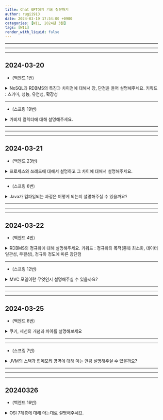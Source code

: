 ```yaml
---
title: Chat GPT에게 기술 질문하기
author: rugii913
date: 2024-03-19 17:54:00 +0900
categories: [WIL, 2024년 3월]
tags: [WIL]
render_with_liquid: false
---
```


---
---
---

## 2024-03-20
- (백엔드 1번)
<details>
<summary>
NoSQL과 RDBMS의 특징과 차이점에 대해서 장, 단점을 들어 설명해주세요. 키워드 : 스키마, 성능, 유연성, 확장성
</summary>
<div markdown="1">

### NoSQL과 RDBMS의 특징과 차이점에 대해서 장, 단점을 들어 설명해주세요.

NoSQL (Not Only SQL)과 관계형 데이터베이스 관리 시스템(RDBMS)은 각각 다른 데이터 모델과 기술을 기반으로 하는 데이터베이스 시스템입니다. 이 둘은 다음과 같은 특징과 차이점이 있습니다.

#### NoSQL의 특징:
1. **비구조화된 데이터**: NoSQL은 비정형 및 반정형 데이터를 저장, 처리하도록 설계되어 있습니다.
2. **분산형 아키텍처**: 대부분의 NoSQL 데이터베이스는 분산 시스템으로 설계되어 있어 확장성이 뛰어나며, 대규모 데이터를 처리할 수 있습니다.
3. **유연한 스키마**: NoSQL은 스키마가 느슨하거나 유연하며, 데이터 구조를 동적으로 변경할 수 있습니다.
4. **고가용성 및 복제**: NoSQL은 복제 및 고가용성을 지원하여 데이터의 안정성과 가용성을 보장합니다.
5. **다양한 모델**: NoSQL에는 다양한 모델이 있으며, 그 중 대표적으로 문서 지향, 키-값, 열 지향, 그래프 등이 있습니다.

#### NoSQL의 장단점:
**장점:**
1. **높은 확장성**: 대규모 데이터 처리 및 분산 환경에서 용이합니다.
2. **유연한 스키마**: 데이터 구조의 동적 변경이 가능하므로 개발 및 유지보수가 용이합니다.
3. **비정형 데이터 처리**: 비구조화된 데이터를 효과적으로 다룰 수 있습니다.
4. **고가용성**: 복제 및 분산 아키텍처로 고가용성을 제공합니다.

**단점:**
1. **일관성 문제**: 일부 NoSQL 시스템은 일관성 모델에서 약간의 제약이 있을 수 있습니다.
2. **학습 곡선**: NoSQL 시스템의 다양성 및 새로운 모델에 대한 학습이 필요할 수 있습니다.
3. **제한된 쿼리 지원**: 관계형 데이터베이스보다 쿼리 기능이 제한적일 수 있습니다.

#### RDBMS의 특징:
1. **정형화된 데이터**: RDBMS는 정형화된 데이터를 관리하며, 엄격한 스키마를 가지고 있습니다.
2. **ACID 특성**: 트랜잭션의 원자성, 일관성, 격리성, 지속성을 보장하는 ACID 특성을 갖습니다.
3. **SQL 쿼리**: 관계형 데이터베이스는 SQL(Structured Query Language)을 사용하여 데이터를 조회, 조작합니다.
4. **일관성 및 무결성**: 관계형 모델은 데이터의 일관성과 무결성을 보장합니다.

#### RDBMS의 장단점:
**장점:**
1. **데이터 일관성 보장**: ACID 특성을 통해 데이터 일관성을 보장합니다.
2. **강력한 쿼리 언어**: SQL을 사용하여 다양한 복잡한 쿼리를 실행할 수 있습니다.
3. **성숙한 기술**: RDBMS는 오랜 기간동안 사용되어 성숙한 기술과 풍부한 지원을 제공합니다.

**단점:**
1. **확장성 제한**: 대규모 데이터 처리 및 분산 환경에서는 확장성이 제한될 수 있습니다.
2. **고정된 스키마**: 스키마 변경이 번거로울 수 있으며, 유연성이 부족할 수 있습니다.
3. **비정형 데이터 처리 어려움**: 비정형 데이터를 다루는 데는 적합하지 않을 수 있습니다.


이처럼 NoSQL과 RDBMS는 각각의 특성에 따라 다른 장단점을 가지고 있으며, 데이터 모델과 요구 사항에 맞게 선택되어야 합니다.

---

### 5줄로 요약해주세요

NoSQL은 비구조화된 데이터를 처리하며, 확장성과 유연성이 뛰어나지만, 일관성 문제와 쿼리 제한이 있습니다. 반면 RDBMS는 정형화된 데이터와 ACID 특성을 가지며, 강력한 SQL 쿼리 언어를 제공하지만, 확장성 제한과 고정된 스키마로 인한 유연성 부족이 있습니다. 선택은 데이터의 구조와 요구 사항에 따라 달라집니다.

---

### NoSQL과 분산형 아키텍처에 대해 설명해주세요

NoSQL은 관계형 데이터베이스 관리 시스템(RDBMS)과는 다른 데이터 모델과 기술을 사용하는 데이터베이스 시스템을 가리킵니다. NoSQL은 "Not Only SQL"의 약자로, 비관계형 데이터베이스 형태를 포함하며, 다양한 종류의 데이터를 저장하고 처리하는 데 유연성을 제공합니다.

분산형 아키텍처는 여러 대의 컴퓨터나 서버에 데이터 처리를 분산하여 수행하는 아키텍처를 의미합니다. 이는 대규모 데이터 처리 및 높은 가용성을 제공하기 위해 사용됩니다.

#### NoSQL의 특징:
1. **비정형 데이터**: NoSQL은 비정형 및 반정형 데이터를 저장하고 처리하기 위해 설계되었습니다.
2. **분산형 아키텍처**: 대부분의 NoSQL 데이터베이스는 분산 시스템으로 설계되어 있어 확장성과 가용성이 뛰어납니다.
3. **유연한 스키마**: NoSQL은 스키마가 유연하거나 동적으로 변경 가능하여 데이터 모델링에 유리합니다.
4. **고가용성 및 복제**: NoSQL은 복제 및 분산 아키텍처를 지원하여 데이터의 안정성과 가용성을 보장합니다.

#### 분산형 아키텍처의 특징:
1. **확장성**: 여러 대의 서버에 작업을 분산하여 수행함으로써 대규모 데이터 처리를 지원합니다.
2. **고가용성**: 여러 서버에 데이터를 복제하여 하나의 서버가 다운될 때 시스템이 계속해서 작동할 수 있도록 보장합니다.
3. **부하 분산**: 작업이 여러 서버로 분산되므로 각 서버의 부하를 분산하여 성능을 향상시킵니다.
4. **데이터 일관성 보장**: 일관성 모델을 사용하여 데이터의 일관성을 보장하고 분산 환경에서의 동기화를 관리합니다.

NoSQL과 분산형 아키텍처는 함께 사용되어 대규모 데이터 처리 및 분산 시스템에서의 가용성과 성능을 향상시키는 데 중요한 역할을 합니다. 이를 통해 현대적인 웹 및 애플리케이션 환경에서 빠르고 안정적인 서비스를 제공할 수 있습니다.

---

### RDBMS에서 분산형 아키텍처를 사용하기 힘든 이유는 무엇인가요

RDBMS에서 분산형 아키텍처를 사용하기 어려운 이유는 여러 가지가 있습니다:

1. **ACID 특성 유지의 어려움**: 관계형 데이터베이스는 ACID(원자성, 일관성, 고립성, 지속성) 특성을 보장하기 위해 설계되었습니다. 데이터 일관성을 유지하기 위해 분산 환경에서 ACID 특성을 유지하는 것은 복잡합니다.

2. **성능 저하**: RDBMS는 일반적으로 단일 서버에서 실행되며, 수직적 확장(Vertical Scaling)에 의존합니다. 따라서 대용량 데이터 처리 및 고가용성을 위해서는 서버의 성능을 향상시키는 것이 유일한 대안이 될 수 있습니다.

3. **데이터 일관성 관리의 어려움**: 분산 환경에서 여러 노드 간에 데이터 일관성을 보장하는 것은 복잡합니다. 복제 및 데이터 동기화 등의 문제를 다루는 것이 필요합니다.

4. **복잡성**: RDBMS를 분산형 아키텍처로 확장하려면 데이터 파티셔닝, 복제, 샤딩 등의 복잡한 기술 및 아키텍처를 구현해야 합니다. 이러한 구현은 추가적인 비용과 관리의 어려움을 초래할 수 있습니다.

5. **커뮤니케이션 오버헤드**: 분산 환경에서 노드 간의 통신은 네트워크 오버헤드를 발생시킵니다. 이로 인해 데이터 접근 및 처리에 지연이 발생할 수 있습니다.

이러한 이유로 RDBMS는 대부분 단일 서버에서 실행되며, 분산형 아키텍처를 사용하기 위해서는 NoSQL 데이터베이스 등의 대안적인 솔루션을 고려하는 것이 일반적입니다.

---

### CAP 이론을 RDBMS 관점에서 알려주세요

CAP 이론은 분산 시스템의 일관성(Consistency), 가용성(Availability), 분할 내성(Partition tolerance) 간의 트레이드오프를 설명하는 이론입니다. 이는 RDBMS 관점에서도 중요한 개념으로 작용합니다.

1. **Consistency (일관성)**:
   - RDBMS는 ACID 특성을 준수하여 데이터 일관성을 보장합니다. 이는 데이터베이스의 상태가 트랜잭션 전후에 일관된 상태를 유지하는 것을 의미합니다.
   - RDBMS에서는 여러 개의 클라이언트가 동일한 데이터베이스에 동시에 접근할 때에도 일관된 결과를 반환하여 데이터 일관성을 유지합니다.

2. **Availability (가용성)**:
   - RDBMS는 높은 가용성을 제공하는데 중점을 두고 설계되었습니다. 일반적으로 클라이언트의 요청에 대해 대부분의 경우 응답을 보장합니다.
   - 이러한 가용성은 서버 또는 데이터베이스의 장애 시간을 최소화하고, 사용자에게 지속적으로 서비스를 제공하는 데 중요합니다.

3. **Partition tolerance (분할 내성)**:
   - RDBMS는 분할 내성을 지원하기 위해 설계되었습니다. 이는 네트워크의 분할이 발생하더라도 시스템이 계속해서 작동할 수 있는 능력을 의미합니다.
   - 데이터베이스 클러스터링 및 복제를 통해 데이터의 분할 및 복제를 관리하여 분할 내성을 달성합니다.

RDBMS는 기본적으로 일관성과 가용성을 동시에 보장하고자 합니다. 그러나 CAP 이론에 따르면 분할 내성이 필요한 분산 시스템에서는 일관성과 가용성을 동시에 보장하는 것은 불가능하며, 두 가지 중 하나를 희생해야 합니다. 따라서 RDBMS도 분산 시스템으로 확장할 때에는 이러한 트레이드오프를 고려하여 설계해야 합니다. 예를 들어, 데이터베이스 복제와 클러스터링을 통해 가용성을 향상시키면서도 데이터 일관성을 유지하는 방법을 고려할 수 있습니다.

---

### 위에서 consistency에 대해 더 설명해주세요

Consistency(일관성)는 데이터베이스 시스템에서 중요한 개념으로, 데이터베이스의 상태가 트랜잭션 전후에 일관된 상태를 유지하는 것을 의미합니다. 이는 다음과 같은 두 가지 측면으로 이해할 수 있습니다:

1. **일관성 조건 (Consistency Condition)**:
   - 데이터베이스에서 트랜잭션이 실행되고 나면, 데이터베이스의 상태는 어떤 일관성 조건을 만족해야 합니다.
   - 예를 들어, 은행 거래에서는 계좌 이체 트랜잭션이 발생할 때 송금 액수가 송금 계좌에서 차감되고 수신 계좌에 입금되어야 합니다. 이것이 일관성 조건을 만족하는 예입니다.

2. **트랜잭션 ACID 특성**:
   - ACID는 트랜잭션 처리의 네 가지 기본 특성을 나타냅니다: Atomicity(원자성), Consistency(일관성), Isolation(고립성), Durability(지속성).
   - 이 중에서 Consistency는 트랜잭션의 실행 전과 실행 후에 데이터베이스의 일관성이 유지되는 것을 의미합니다.
   - 즉, 트랜잭션이 성공적으로 완료되면 데이터베이스는 일관된 상태로 남아 있어야 합니다.

RDBMS는 ACID 특성을 준수하여 데이터 일관성을 보장합니다. 이는 트랜잭션 수준에서 데이터베이스의 일관성을 유지하고, 다중 사용자 간에도 일관된 결과를 보장합니다. 따라서 RDBMS에서는 데이터의 일관성이 항상 중요한 요소로 고려되며, 트랜잭션 처리를 통해 이를 보장합니다.

</div>
</details>

---

- (스프링 19번)
<details>
<summary>
가비지 컬렉터에 대해 설명해주세요.
</summary>
<div markdown="1">

### 가비지 컬렉터에 대해 설명해주세요.

가비지 컬렉터(Garbage Collector)는 프로그램이 동적으로 할당한 메모리 중에서 더 이상 사용되지 않는 객체를 자동으로 식별하여 해제하는 프로세스를 말합니다. 이를 통해 메모리 누수를 방지하고 프로그램의 성능과 안정성을 향상시킵니다. 주요 작업은 다음과 같습니다:

1. **객체 추적**: 가비지 컬렉터는 프로그램이 생성한 모든 객체를 추적하고, 이들이 서로 참조하고 있는지 확인합니다.

2. **사용되지 않는 객체 식별**: 가비지 컬렉터는 더 이상 참조되지 않는 객체들을 식별합니다. 이들 객체는 프로그램이나 어떠한 다른 객체로부터 접근할 수 없는 객체로 간주됩니다.

3. **메모리 해제**: 식별된 사용되지 않는 객체들의 메모리를 해제하여 다시 사용 가능한 공간으로 반환합니다. 이를 통해 메모리 누수를 방지하고 시스템 자원을 효율적으로 활용합니다.

가비지 컬렉터는 다양한 알고리즘과 방법을 사용하여 객체의 생존 여부를 결정하고, 메모리 해제를 수행합니다. 대표적인 알고리즘으로는 Mark and Sweep, Reference Counting, 그리고 Generational 등이 있습니다. 각각의 알고리즘은 각기 다른 장단점을 가지고 있으며, 프로그래밍 언어와 환경에 따라 최적의 알고리즘을 선택하여 사용합니다.

---

### 5줄로 요약해주세요

가비지 컬렉터는 프로그램이 동적으로 할당한 메모리 중에서 사용되지 않는 객체를 자동으로 식별하여 해제하는 프로세스입니다. 이를 통해 메모리 누수를 방지하고 시스템 자원을 효율적으로 관리합니다. 다양한 알고리즘을 사용하여 객체의 생존 여부를 판단하고, 해당되지 않는 객체의 메모리를 자동으로 해제합니다. 가비지 컬렉션은 프로그래머가 명시적으로 메모리 관리를 신경 쓸 필요 없이 안정성과 성능을 향상시킵니다. 종류에는 Mark and Sweep, Reference Counting, Generational 등이 있으며, 각각의 알고리즘은 특정한 상황에 최적화되어 사용됩니다.

---

### 메모리 누수가 무엇인가요

메모리 누수란 프로그램이 동적으로 할당한 메모리를 해제하지 않고 계속해서 보유하고 있는 상태를 말합니다. 즉, 프로그램에서 더 이상 필요하지 않은데도 메모리를 계속해서 소비하는 현상입니다. 이는 메모리가 제한된 리소스이므로, 계속해서 메모리를 누적하면 시스템 성능에 부정적인 영향을 미칠 수 있습니다. 메모리 누수는 보통 다음과 같은 상황에서 발생할 수 있습니다:

1. **할당된 메모리의 해제를 잊은 경우**: 프로그램에서 동적으로 메모리를 할당했지만, 해당 메모리를 해제하지 않은 경우 발생합니다.
2. **의도치 않은 참조**: 프로그램에서 사용 중인 객체를 더 이상 참조하지 않더라도, 다른 객체에서 여전히 참조하는 경우 발생합니다.
3. **루프에 의한 참조**: 객체 간의 순환 참조로 인해 서로가 서로를 계속해서 참조하는 경우 발생합니다.
4. **올바르지 않은 사용 패턴**: 메모리를 할당하고 해제하는 과정에서 오류가 있는 경우 발생할 수 있습니다.

메모리 누수는 프로그램이 실행되는 동안 메모리 사용량이 계속해서 증가하므로, 장기적으로는 시스템의 성능 저하와 심지어는 프로그램의 충돌과 같은 심각한 문제를 초래할 수 있습니다. 따라서 프로그래머는 메모리 관리에 주의를 기울여 메모리 누수를 방지해야 합니다.

---

### Kotlin에서는 어떤 가비지 컬렉터를 사용하나요

Kotlin은 Java Virtual Machine (JVM) 상에서 실행됩니다. 따라서 Kotlin이 사용하는 가비지 컬렉터는 JVM에 의해 제공됩니다. 주로 HotSpot JVM의 가비지 컬렉터 중 하나가 사용되며, HotSpot JVM은 다양한 가비지 컬렉션 알고리즘을 포함하고 있습니다. 이 중에서도 주로 사용되는 것은 G1(Garbage First), CMS(Concurrent Mark-Sweep), Parallel 등이 있습니다.

Kotlin은 JVM 상에서 실행되므로 Java의 가비지 컬렉션 메커니즘을 그대로 사용하며, Kotlin에서 명시적으로 다른 가비지 컬렉션 알고리즘을 선택하거나 구성하는 기능은 없습니다. 따라서 Kotlin 코드를 작성할 때는 Java의 가비지 컬렉터 설정과 관련된 JVM 옵션을 사용하여 성능을 조정하거나 튜닝할 수 있습니다.

---

### hotspot jvm이 무엇인가요

HotSpot JVM은 오라클(Oracle)에서 개발한 자바 가상 머신(Virtual Machine)의 구현 중 하나입니다. HotSpot은 기존의 Sun Microsystems에서 개발한 JVM 코드베이스를 기반으로 오라클이 발전시킨 것입니다. 

HotSpot JVM은 자바 애플리케이션의 실행을 담당하며, Just-In-Time 컴파일러(JIT)와 강력한 최적화 기능을 특징으로 합니다. 이를 통해 코드 실행 속도를 향상시키고 메모리 사용량을 최적화합니다.

HotSpot JVM은 다양한 운영 체제에서 동작하며, 대부분의 자바 애플리케이션과 프레임워크에서 널리 사용됩니다. 또한 다양한 가비지 컬렉션 알고리즘을 지원하여 메모리 관리를 유연하게 조정할 수 있습니다.

자바의 표준 가상 머신 중에서도 성능과 최적화 측면에서 인기 있는 선택 중 하나입니다.

---

### jvm과 jdk는 어떻게 다른가요

JVM과 JDK는 자바 프로그래밍 환경에서 중요한 역할을 하는 두 가지 다른 요소입니다.

1. **JVM (Java Virtual Machine)**:
   - JVM은 자바 가상 머신을 의미하며, 자바 애플리케이션을 실행하는 데 필요한 가상 환경을 제공합니다.
   - JVM은 자바 바이트 코드를 해당 플랫폼의 기계어로 변환하고 실행합니다.
   - 여러 운영 체제에서 동일한 바이트 코드를 실행할 수 있도록 플랫폼 간 이식성을 제공합니다.

2. **JDK (Java Development Kit)**:
   - JDK는 자바 개발 키트를 의미하며, 자바 애플리케이션 및 소프트웨어를 개발하는 데 필요한 도구와 라이브러리를 포함합니다.
   - JDK에는 자바 컴파일러, 디버거, 빌드 도구, 라이브러리 등이 포함되어 있습니다.
   - JDK는 자바 애플리케이션을 개발하고 컴파일하는 데 필요한 모든 구성 요소를 제공합니다.

간단히 말해서, JVM은 자바 애플리케이션을 실행하기 위한 가상 머신이고, JDK는 자바 애플리케이션을 개발하기 위한 개발 키트입니다. JDK에는 JVM도 포함되어 있으므로, JDK를 설치하면 JVM도 함께 제공됩니다.

---

### HotSpot JVM 외 다른 JVM 구현은 어떤 것들이 있나요?

자바 언어의 플랫폼 독립성은 JVM (Java Virtual Machine)에 의해 보장되는데, HotSpot JVM 외에도 다양한 다른 JVM 구현이 존재합니다. 몇 가지 주요한 JVM 구현은 다음과 같습니다:

1. **OpenJ9 (Eclipse OpenJ9)**:
   - IBM에서 개발한 오픈소스 JVM 구현입니다.
   - 가벼운 메모리 풋프린트와 빠른 시작 속도가 특징입니다.
   - 다양한 하드웨어와 운영 체제에서 잘 동작합니다.

2. **GraalVM**:
   - 오라클에서 개발한 다목적 가상 머신 및 JIT 컴파일러입니다.
   - 자바 외의 다양한 언어를 지원하며, 네이티브 이미지로의 컴파일 기능을 제공합니다.
   - 다중 언어 통합 및 실행, 빠른 실행 속도, 쉬운 확장성이 강점입니다.

3. **Azul Zulu JVM**:
   - Azul Systems에서 제공하는 JVM 구현으로, OpenJDK를 기반으로 합니다.
   - 고성능 및 확장 가능한 JVM 구현으로, 대규모 서버 애플리케이션에 적합합니다.

4. **Excelsior JET**:
   - Excelsior LLC에서 개발한 컴파일러를 사용하여 자바 애플리케이션을 네이티브 코드로 변환하는 커머셜 JVM입니다.
   - 메모리 사용량이 작고 실행 속도가 빠르며, 보안 및 배포 측면에서 장점을 가지고 있습니다.

5. **Apache Harmony**:
   - Apache 소프트웨어 재단에서 개발한 오픈소스 JVM 구현입니다.
   - 자바 플랫폼의 다양한 버전을 지원하며, 단순성과 이식성을 강조합니다.
   
이 외에도 다양한 JVM 구현체들이 존재하지만, 위에 언급된 것들은 상용 및 오픈소스 커뮤니티에서 널리 사용되는 주요한 JVM 구현체들입니다.

</div>
</details>

---
---
---

## 2024-03-21

- (백엔드 23번)
<details>
<summary>
프로세스와 쓰레드에 대해서 설명하고 그 차이에 대해서 설명해주세요.
</summary>
<div markdown="1">

### 프로세스와 쓰레드에 대해서 설명하고 그 차이에 대해서 설명해주세요.

프로세스(Process)와 스레드(Thread)는 컴퓨터 시스템에서 실행되는 작업의 단위를 나타냅니다. 이 두 가지는 서로 다른 실행 환경과 특징을 가지고 있습니다.

#### 프로세스(Process):

- 프로세스는 운영체제에서 실행 중인 프로그램의 인스턴스를 나타냅니다.
- 각 프로세스는 독립적인 메모리 공간을 할당받고, 운영체제에 의해 관리됩니다.
- 각 프로세스는 프로그램의 코드, 데이터, 스택, 힙 등을 포함하며, 각각의 프로세스 간에는 데이터를 공유하기 위해 특별한 메커니즘이 필요합니다.
- 프로세스는 운영체제에 의해 독립적으로 스케줄링되며, 각 프로세스는 독립된 메모리 공간에서 실행됩니다.

#### 스레드(Thread):

- 스레드는 프로세스 내에서 실행되는 실행 흐름의 단위를 의미합니다.
- 한 프로세스 내에서 여러 개의 스레드가 동시에 실행될 수 있습니다.
- 스레드는 프로세스의 자원을 공유하며, 같은 주소 공간을 사용합니다.
- 스레드는 프로세스 내에서 생성되며, 하나의 프로세스 내에서 여러 개의 스레드가 동시에 실행될 수 있습니다.

#### 프로세스와 스레드의 차이:

1. **독립성**:
   - 프로세스는 독립적인 메모리 공간을 가지며, 다른 프로세스의 영향을 받지 않습니다. 반면에 스레드는 같은 프로세스 내에서 실행되며, 프로세스의 자원을 공유하므로 서로 영향을 주고 받을 수 있습니다.

2. **자원 공유**:
   - 프로세스는 운영체제에 의해 각각 독립된 메모리 공간을 할당받으므로, 데이터를 공유하기 위해서는 IPC(Inter-Process Communication) 메커니즘을 사용해야 합니다. 반면에 스레드는 같은 프로세스 내에서 실행되며, 프로세스의 자원을 공유하므로 데이터를 공유하기 쉽습니다.

3. **생성 비용**:
   - 프로세스는 생성 및 삭제에 대한 오버헤드가 크며, 시스템 자원을 많이 소비합니다. 반면에 스레드는 프로세스 내에서 생성되며, 프로세스의 자원을 공유하므로 생성 및 삭제 오버헤드가 작습니다.

4. **병렬성**:
   - 프로세스는 다른 프로세스와 병렬로 실행됩니다. 각각의 프로세스는 독립적인 메모리 공간을 가지므로, 여러 프로세스가 동시에 실행될 수 있습니다. 반면에 스레드는 같은 프로세스 내에서 실행되며, 운영체제에 의해 스케줄링되므로 병렬로 실행되는 것처럼 보일 수 있지만, 실제로는 시간 분할(Time-sharing) 방식으로 실행됩니다.

이러한 차이로 인해 프로세스와 스레드는 각각 다른 상황에 적합하게 사용됩니다. 프로세스는 독립적인 작업을 수행하고자 할 때 사용되며, 스레드는 동시에 여러 작업을 수행하고자 할 때 사용됩니다.

</div>
</details>

---

- (스프링 6번)
<details>
<summary>
Java가 컴파일되는 과정은 어떻게 되는지 설명해주실 수 있을까요?
</summary>
<div markdown="1">

### Java가 컴파일되는 과정은 어떻게 되는지 설명해주실 수 있을까요?

Java 프로그램의 컴파일 과정은 다음과 같습니다:

1. **소스 코드 작성**: Java 프로그램은 텍스트 파일 형식의 소스 코드로 작성됩니다. 이 소스 코드는 `.java` 확장자를 가집니다.

2. **컴파일**: 작성된 Java 소스 코드는 Java 컴파일러(javac)를 사용하여 컴파일됩니다. 컴파일러는 소스 코드를 바이트 코드(Bytecode)로 번역합니다. 바이트 코드는 JVM(Java Virtual Machine)에서 실행될 수 있는 중간 언어로, 특정 플랫폼에 종속되지 않습니다. 컴파일 과정에서 발생하는 오류는 컴파일 타임 에러로 간주되며, 이를 수정하여 다시 컴파일해야 합니다. 컴파일된 바이트 코드는 `.class` 확장자를 가집니다.

3. **바이트 코드 실행**: 컴파일된 바이트 코드는 JVM에서 실행됩니다. JVM은 특정 플랫폼에 종속된 실행 환경을 제공하며, 바이트 코드를 해당 플랫폼의 네이티브 코드로 번역하여 실행합니다. 이러한 방식으로 Java 프로그램은 여러 플랫폼에서 동일한 바이트 코드를 실행할 수 있습니다.

4. **런타임 실행**: JVM은 메모리 관리, 스레드 관리, 예외 처리 등의 기능을 담당하며, Java 프로그램이 실행되는 동안 이러한 기능을 제공합니다. 프로그램이 실행되면 JVM은 해당 바이트 코드를 해석하고 실행하며, 필요한 경우 JIT(Just-In-Time) 컴파일러를 사용하여 바이트 코드를 네이티브 코드로 컴파일하여 실행 속도를 향상시킵니다.

이러한 과정을 통해 Java 프로그램은 플랫폼에 독립적인 바이트 코드로 컴파일되고, JVM에서 실행되어 여러 플랫폼에서 동작할 수 있습니다.

</div>
</details>

---
---
---

## 2024-03-22

- (백엔드 4번)
<details>
<summary>
RDBMS의 정규화에 대해 설명해주세요. 키워드 : 정규화의 목적(중복 최소화, 데이터 일관성, 무결성), 정규화 정도에 따른 장단점
</summary>
<div markdown="1">

### RDBMS의 정규화에 대해 정규화의 목적(중복 최소화, 데이터 일관성, 무결성), 정규화 정도에 따른 장단점에 중점을 두어 설명해주세요.

관계형 데이터베이스 관리 시스템(RDBMS)에서 정규화는 데이터베이스 설계의 중요한 부분입니다. 정규화의 주된 목적은 데이터 중복을 최소화하고, 데이터의 일관성 및 무결성을 유지하는 것입니다. 정규화를 통해 데이터베이스는 효율적으로 구조화되어 데이터 관리 및 유지 보수가 용이해집니다. 정규화의 정도는 일반적으로 정규 형태(Normal Forms)로 나뉘며, 각각의 형태는 데이터의 중복성을 줄이고 무결성을 향상시키기 위해 특정 요구 사항을 충족해야 합니다.

#### 정규화의 목적

1. **중복 최소화**: 데이터 중복을 줄여 저장 공간을 효율적으로 사용하고, 중복으로 인한 데이터 불일치의 가능성을 감소시킵니다.
2. **데이터 일관성 유지**: 모든 데이터가 하나의 소스에서만 관리되어 변경 시 일관성을 유지할 수 있습니다.
3. **데이터 무결성 향상**: 데이터베이스 내의 데이터가 정확하고, 완전하며, 신뢰할 수 있는 상태를 유지합니다.

#### 정규화의 단계와 장단점

1. **제1정규형 (1NF)**: 모든 필드의 값이 원자적이어야 하며, 각 컬럼에는 반복되는 그룹이 없어야 합니다.
   - **장점**: 데이터 구조가 단순해지고, 데이터 중복이 줄어듭니다.
   - **단점**: 데이터를 여러 테이블로 분리해야 할 수 있어, 쿼리가 복잡해질 수 있습니다.

2. **제2정규형 (2NF)**: 1NF를 만족하며, 모든 비주요 속성이 기본 키에 완전 함수적으로 종속되어야 합니다.
   - **장점**: 데이터 중복이 더욱 줄어들고, 데이터 무결성이 향상됩니다.
   - **단점**: 더 많은 테이블 분리가 필요하며, 관리가 복잡해질 수 있습니다.

3. **제3정규형 (3NF)**: 2NF를 만족하며, 모든 비주요 속성이 기본 키에만 종속되어야 합니다.
   - **장점**: 데이터 중복이 최소화되며, 업데이트 시 발생할 수 있는 이상 현상을 방지합니다.
   - **단점**: 설계가 더 복잡해지고, 데이터를 통합하는 데 더 많은 쿼리가 필요할 수 있습니다.

4. **보이스/코드 정규형 (BCNF)**: 3NF를 만족하며, 모든 결정자가 후보 키가 되어야 합니다.
   - **장점**: 더 강력한 무결성 규칙을 통해 데이터의 일관성을 유지합니다.
   - **단점**: 매우 복잡한 구조가 될 수 있으며, 실제 환경에서는 이를 모두 적용하기 어려울 수 있습니다.

#### 결론

각 단계별로 정규화를 진행하면서 데이터베이스 설계의 효율성과 유지보수성을 높일 수 있습니다. 그러나 정규화 단계가 진행될수록 데이터베이스 설계의 복잡성과 운영 시의 성능 저하 가능성이 증가할 수 있습니다. 따라서, 실제 데이터베이스 설계 시에는 애플리케이션의 요구사항, 데이터의 사용 빈도, 조회 및 업데이트의 성능 요구사항 등을 종합적으로 고려하여 적절한 정규화 수준을 결정해야 합니다.

- 높은 정규화 수준은 데이터의 중복을 최소화하고 무결성을 강화하는 장점이 있지만, 동시에 조회 성능 저하, 관리의 복잡성 증가, 조인 연산의 빈번한 사용으로 인한 성능 문제를 일으킬 수 있습니다.
- 반면, 낮은 정규화 수준은 데이터의 빠른 접근과 간단한 쿼리 작성을 가능하게 하지만, 중복 데이터의 증가로 인한 공간 비효율성과 데이터 무결성 유지에 대한 도전이 발생할 수 있습니다.

따라서, 개발 초기 단계에서는 높은 정규화를 통해 데이터의 정확성과 무결성을 확보하는 것이 중요하지만, 실제 운영 환경에서의 성능과 유지보수성을 고려하여 필요한 경우 비정규화를 통해 성능을 최적화하는 것도 고려해야 합니다. 이러한 과정을 통해 효율적이고 신뢰할 수 있는 데이터베이스 시스템을 구축할 수 있습니다.

</div>
</details>

---

- (스프링 12번)
<details>
<summary>
MVC 모델이란 무엇인지 설명해주실 수 있을까요?
</summary>
<div markdown="1">

### MVC 모델이란 무엇인지 설명해주세요.

MVC 모델은 소프트웨어 엔지니어링에서 널리 사용되는 디자인 패턴 중 하나입니다. MVC는 Model, View, Controller의 약자로, 애플리케이션을 세 가지 주요 구성 요소로 분리하여 각각의 역할을 명확히 함으로써, 애플리케이션의 개발, 유지보수, 확장성을 향상시키기 위한 방법입니다.

#### 구성 요소

1. **Model (모델)**
   - 애플리케이션의 정보, 데이터 또는 비즈니스 로직을 담당하는 구성 요소입니다.
   - 데이터베이스, 파일 시스템, 객체 또는 애플리케이션의 데이터를 관리하고 처리하는 메서드와 로직을 포함할 수 있습니다.
   - 모델은 직접 사용자 인터페이스를 처리하지 않으며, 데이터 변경이 발생하면 이를 뷰와 컨트롤러에 알릴 수 있습니다.

2. **View (뷰)**
   - 사용자에게 보이는 인터페이스 부분으로, 사용자가 데이터를 보고 상호작용할 수 있는 화면 UI를 담당합니다.
   - HTML, CSS, JavaScript 등을 사용하여 구성될 수 있으며, 사용자에게 정보를 시각적으로 표현합니다.
   - 뷰는 모델로부터 데이터를 받아 사용자에게 보여주지만, 직접 모델을 변경하지는 않습니다. 사용자의 입력은 컨트롤러를 통해 모델로 전달됩니다.

3. **Controller (컨트롤러)**
   - 사용자의 입력과 이벤트를 처리하여 모델과 뷰 사이를 연결하는 역할을 합니다.
   - 사용자의 행동에 따라 모델을 업데이트하고, 모델의 변경 사항을 뷰에 반영하도록 지시합니다.
   - 컨트롤러는 애플리케이션의 흐름을 제어하며, 뷰와 모델 간의 중재자 역할을 합니다.

#### MVC의 장점

- **분리와 재사용성**: MVC는 애플리케이션의 데이터 처리(모델), 사용자 인터페이스(뷰), 그리고 사용자 입력과 이벤트 처리(컨트롤러)를 분리함으로써 각 부분의 재사용성과 관리 용이성을 높입니다.
- **유지보수성**: 각 구성 요소가 독립적인 역할을 수행하기 때문에, 한 부분을 수정하거나 업데이트해도 다른 부분에 미치는 영향이 적어 유지보수성이 향상됩니다.
- **확장성**: 애플리케이션의 규모가 커지더라도, MVC 패턴을 사용하면 기능 추가나 확장이 용이합니다.

MVC 모델은 웹 애플리케이션뿐만 아니라 다양한 소프트웨어 개발 프로젝트에서 널리 적용되고 있으며, 소프트웨어 아키텍처 설계에서 중요한 역할을 하고 있습니다.
</div>
</details>

---
---
---

## 2024-03-25

- (백엔드 8번)
<details>
<summary>
쿠키, 세션의 개념과 차이를 설명해보세요
</summary>
<div markdown="1">

### 쿠키, 세션의 개념과 차이를 설명해주세요

쿠키(Cookies)와 세션(Sessions)은 웹 애플리케이션에서 사용자의 상태를 유지하고 관리하기 위해 사용되는 기술입니다. HTTP 프로토콜은 기본적으로 상태가 없는(stateless) 특성을 가지고 있어, 클라이언트와 서버 간의 각 요청이 독립적으로 처리됩니다. 쿠키와 세션은 이러한 상태 비유지 특성을 보완하여, 사용자의 연속적인 웹 사이트 방문이나 트랜잭션을 추적할 수 있게 해줍니다. 그러나 이 둘은 데이터를 저장하고 관리하는 방식에 있어 몇 가지 중요한 차이점이 있습니다.

#### 쿠키(Cookies)

- **정의**: 쿠키는 서버가 사용자의 웹 브라우저에 저장하는 작은 텍스트 파일입니다. 이 파일에는 사용자의 선호나 로그인 정보와 같은 데이터가 포함될 수 있으며, 웹 사이트에 재방문할 때마다 브라우저가 해당 데이터를 서버에 전송하여 사용자를 식별하거나 설정을 기억할 수 있게 합니다.
- **특징**:
  - 클라이언트 측에 저장됩니다.
  - 각 쿠키는 만료 날짜를 가지며, 설정에 따라 브라우저 세션 종료 시 삭제되거나 지정된 기간 동안 유지될 수 있습니다.
  - 개별 쿠키는 작은 데이터 조각만 저장할 수 있으며(일반적으로 4KB 제한), 보안에 민감한 정보를 저장하기에는 적합하지 않을 수 있습니다.

#### 세션(Sessions)

- **정의**: 세션은 서버에서 사용자 정보를 저장하는 방식으로, 서버는 사용자마다 고유한 세션 ID를 할당합니다. 이 ID는 클라이언트와 서버 간 통신에서 사용자를 식별하는 데 사용되며, 일반적으로 쿠키를 통해 클라이언트에 전송됩니다.
- **특징**:
  - 서버 측에 저장됩니다.
  - 세션은 사용자가 브라우저를 닫거나 로그아웃을 할 때까지 유지되며, 서버에 설정된 타임아웃 기간 동안 활동이 없으면 만료될 수 있습니다.
  - 사용자별로 많은 양의 데이터를 안전하게 저장할 수 있으며, 세션 ID를 통해 서버가 사용자를 식별합니다.

#### 쿠키와 세션의 차이점

- **저장 위치**: 쿠키는 사용자의 컴퓨터(클라이언트 측)에 저장되며, 세션은 웹 서버(서버 측)에 저장됩니다.
- **보안**: 세션은 쿠키에 비해 보안적으로 우수합니다. 세션 데이터는 서버에 저장되므로 직접적인 클라이언트 접근이 불가능합니다. 반면, 쿠키는 클라이언트에 파일로 저장되기 때문에 탈취나 조작의 위험이 있습니다.
- **수명**: 쿠키는 개발자가 설정한 만료 날짜에 따라 유지되지만, 세션은 사용자가 브라우저를 닫거나 세션이 타임아웃 될 때까지만 유지됩니다.
- **리소스**: 세션은 서버의 리소스를 사용하므로, 많은 양의 데이터를 처리하거나 대량의 사용자를 관리할 때 서버에 부하를 줄 수 있습니다. 각 사용자별로 서버 메모리에 세션 데이터를 저장해야 하기 때문에, 사용자가 많아질수록 그만큼 서버의 메모리 사용량도 증가합니다. 반면, 쿠키는 사용자의 브라우저에 데이터를 저장하므로 서버 자원의 사용은 적지만, 네트워크 대역폭을 사용하여 서버와 클라이언트 간에 데이터를 전송해야 합니다.

- **활용 시나리오**: 쿠키는 주로 사용자의 선호, 로그인 상태 등을 장기간 유지하기 위해 사용되며, 세션은 보안이 중요한 정보나 변동이 잦은 데이터를 관리하는 데 적합합니다. 예를 들어, 쇼핑 카트 정보나 사용자 인증 정보 같은 경우는 서버 측에서 세션을 통해 관리하는 것이 좋습니다.

- **스케일링 문제**: 클라우드 환경이나 대규모 분산 시스템에서는 세션 관리가 중요한 이슈가 될 수 있습니다. 여러 서버에 걸쳐 세션을 일관되게 유지하기 위해서는 세션 정보를 중앙 데이터베이스나 인메모리 데이터 스토어(예: Redis, Memcached)에 저장하여 세션 정보를 공유하는 방법이 필요합니다.

- **성능과 최적화**: 쿠키를 너무 많이 사용하거나 크기가 큰 쿠키를 사용하면, 모든 HTTP 요청마다 해당 데이터가 서버와 클라이언트 간에 전송되어 네트워크 효율성이 떨어질 수 있습니다. 세션을 사용할 때는 세션 데이터의 크기와 수명을 적절히 관리하여 서버의 부하를 최소화해야 합니다.

- **프라이버시 및 규제 준수**: 쿠키를 사용할 때는 사용자의 프라이버시 보호와 관련된 법적 요구사항(예: GDPR)을 준수해야 합니다. 사용자로부터 쿠키 사용에 대한 동의를 받는 것은 이제 웹 사이트 운영의 필수적인 부분이 되었습니다.

쿠키와 세션은 각각의 특성과 장단점을 가지고 있으며, 이를 이해하고 적절하게 활용하는 것이 웹 애플리케이션의 보안, 성능, 사용자 경험을 최적화하는 데 중요합니다. 상황에 따라 쿠키만 사용하거나 세션만 사용하거나, 또는 두 기술을 혼합하여 사용할 수 있으며, 각각의 방법을 통해 사용자 상태 관리 및 인증 처리 등의 필요를 충족시킬 수 있습니다.

</div>
</details>

---
---

- (스프링 7번)
<details>
<summary>
JVM의 스택과 힙메모리 영역에 대해 아는 만큼 설명해주실 수 있을까요?
</summary>
<div markdown="1">

### JVM의 스택과 힙메모리 영역에 대해 설명해주세요

자바 가상 머신(Java Virtual Machine, JVM)은 자바 애플리케이션을 실행하기 위한 환경을 제공합니다. JVM은 여러 메모리 영역을 가지고 있으며, 그 중 스택(Stack) 메모리 영역과 힙(Heap) 메모리 영역은 자바 프로그램의 실행과 직접적으로 관련된 중요한 영역입니다. 이 두 메모리 영역은 각기 다른 목적과 특성을 가지고 있으며, 자바 프로그램의 성능과 안정성에 영향을 미칩니다.

#### 스택(Stack) 메모리 영역

스택 메모리 영역은 자바 프로그램의 실행 과정에서 임시로 발생하는 기본 타입의 변수값들과 객체의 참조변수들을 저장합니다. 메소드 호출 시마다 각 메소드 별로 스택 프레임이 생성되어, 로컬 변수와 실행과정에서의 부가적인 정보가 저장되며, 메소드가 종료되면 해당 스택 프레임은 스택에서 제거됩니다.

- **특징**:
  - 스택 메모리는 스레드마다 별도로 존재합니다. 즉, 각 스레드는 자신만의 스택을 가집니다.
  - 스택 메모리 영역은 Last In First Out(LIFO) 방식으로 데이터를 관리합니다.
  - 메소드의 호출과 종료에 따라 동적으로 데이터가 추가되고 제거되므로, 메모리 관리가 비교적 단순합니다.
  - 스택 오버플로우(Stack Overflow)는 이 영역에서 발생할 수 있는 오류 중 하나로, 스택 메모리가 허용하는 범위를 초과하여 데이터를 저장하려 할 때 발생합니다.

#### 힙(Heap) 메모리 영역

힙 메모리 영역은 프로그램의 런타임 동안 동적으로 할당된 객체와 배열이 저장되는 곳입니다. 이 영역에 저장된 데이터는 스택 메모리 영역의 변수나 다른 객체에서 참조됩니다. JVM의 가비지 컬렉터(Garbage Collector)는 힙 영역을 관리하며, 더 이상 참조되지 않는 객체를 정기적으로 찾아내어 메모리를 회수합니다.

- **특징**:
  - 힙 메모리는 애플리케이션 전체에서 공유되며, 모든 스레드가 접근할 수 있습니다.
  - 동적으로 할당되므로, 객체의 크기나 생명 주기에 제한이 없으며, 프로그램의 실행 과정에서 할당 및 해제가 자유롭습니다.
  - 가비지 컬렉션의 대상 영역으로, 더 이상 사용되지 않는 객체의 메모리를 자동으로 관리합니다.
  - 힙 메모리의 과도한 사용이나 가비지 컬렉터의 비효율적인 관리는 메모리 누수(Memory Leak)나 성능 저하로 이어질 수 있습니다.

#### 결론

스택과 힙 메모리 영역은 JVM에서 서로 다른 목적과 특성을 가지며, 자바 애플리케이션의 성능과 안정성에 중요한 역할을 합니다. 스택은 각 스레드의 메소드 호출과 로컬 변수를 관리하는 데 사용되며, 힙은 애플리케이션 전체의 동적으로 할당된 객체와 배열을 저장하는 데 사용됩니다. 이 두 영역의 효율적인 사용과 관리는 자바 애플리케이션의 성능 최적화와 메모리 관리 측면에서 매우 중요합니다.

- **힙 메모리**는 크게 두 부분으로 나누어 관리됩니다: **Young Generation**과 **Old Generation**. Young Generation은 새로 생성된 객체가 할당되는 곳이며, 여기서 살아남은 객체들은 Old Generation으로 이동하게 됩니다. 이 구분은 가비지 컬렉션의 효율성을 높이기 위한 것으로, 대부분의 객체는 Young Generation에서 생명 주기가 끝나게 됩니다.

- **가비지 컬렉션(Garbage Collection)**은 힙 메모리 영역에서 사용되지 않는 객체를 자동으로 검출하고 삭제하는 프로세스입니다. 이 과정은 메모리의 효율적인 사용을 보장하며, 개발자가 메모리 관리에 드는 노력을 줄일 수 있게 해줍니다. 그러나 가비지 컬렉션의 실행 시점과 지속 시간은 애플리케이션의 성능에 영향을 줄 수 있으므로, 적절한 가비지 컬렉터의 선택과 튜닝이 중요합니다.

- **스택 메모리 오류**와 **힙 메모리 오류**는 애플리케이션 설계 및 구현 시 주의해야 할 중요한 부분입니다. 스택 오버플로우는 재귀 호출이 과도하게 발생하는 등 스택 영역을 넘어서는 경우 발생하며, 힙 영역에서는 메모리 누수로 인해 사용 가능한 메모리가 점점 줄어들어 `OutOfMemoryError`가 발생할 수 있습니다.

- **메모리 관리 최적화**를 위해 개발자는 적절한 데이터 구조 선택, 객체의 생명 주기 관리, 메모리 누수를 방지하기 위한 코드 작성 방식 등을 고려해야 합니다. 또한, 프로파일링 도구를 사용하여 애플리케이션의 메모리 사용 패턴을 분석하고, 필요한 경우 가비지 컬렉션 로그를 분석하여 시스템의 성능을 모니터링하는 것이 좋습니다.

스택과 힙 메모리 영역의 이해는 자바 애플리케이션의 효과적인 메모리 관리와 최적화 전략을 수립하는 데 기초를 제공합니다. 따라서 자바 개발자에게는 이 두 메모리 영역의 특성과 관리 방법을 정확히 이해하고 활용하는 능력이 필수적입니다.

</div>
</details>

---
---
---

## 20240326

- (백엔드 16번)
<details>
<summary>
OSI 7계층에 대해 아는대로 설명해주세요.
</summary>
<div markdown="1">

### OSI 7계층에 대해 설명해주세요.

OSI(Open Systems Interconnection) 7계층 모델은 네트워크 통신 과정을 이해하기 위해 국제표준화기구(ISO)에 의해 개발된 개념적 프레임워크입니다. 이 모델은 네트워크 통신을 7개의 계층으로 나누어, 각 계층이 수행하는 역할과 기능을 명확하게 정의합니다. OSI 7계층 모델을 통해 네트워크 장비와 프로토콜의 설계 및 개발 과정이 표준화되며, 다양한 네트워크 기술과 프로토콜 간의 상호 운용성이 향상됩니다.

#### OSI 7계층의 각 계층

1. **물리 계층(Physical Layer)**
   - 데이터 전송의 가장 기초가 되는 계층으로, 물리적인 매체를 통해 비트 스트림을 전송합니다. 이 계층은 케이블, RJ45, 광섬유 등 물리적인 전송 매체와 전기적 신호 전송 방법을 다룹니다.

2. **데이터 링크 계층(Data Link Layer)**
   - 네트워크 상에서 물리적으로 인접한 장치 간의 데이터 전송을 담당합니다. 프레임 단위의 데이터 전송, 오류 검출 및 수정, 흐름 제어 등을 수행하며, MAC 주소를 사용하여 통신합니다.

3. **네트워크 계층(Network Layer)**
   - 다양한 네트워크 간의 데이터 전송 및 라우팅을 담당합니다. 이 계층에서는 데이터 패킷의 송수신과 경로 선택(라우팅)이 이루어지며, IP 주소를 기반으로 통신합니다.

4. **전송 계층(Transport Layer)**
   - 종단 간(End-to-End) 사용자 간의 신뢰성 있는 데이터 전송을 책임집니다. 이 계층은 데이터의 분할, 전송, 재조립을 관리하며, TCP/UDP 프로토콜을 사용하여 통신합니다.

5. **세션 계층(Session Layer)**
   - 통신 세션을 관리하며, 데이터 교환의 시작과 종료를 제어합니다. 이 계층은 두 장치 간의 대화 제어와 동기화를 담당합니다.

6. **표현 계층(Presentation Layer)**
   - 데이터의 표현 방식을 관리하며, 애플리케이션 계층으로부터 받은 데이터를 네트워크에서 전송할 수 있는 형태로 변환하거나, 그 반대의 과정을 수행합니다. 이 계층에서는 데이터 압축, 암호화, 변환 등이 이루어집니다.

7. **응용 계층(Application Layer)**
   - 사용자와 가장 밀접한 계층으로, 사용자가 네트워크에 접근할 수 있도록 하는 서비스를 제공합니다. 이메일, 파일 전송, 웹 브라우징과 같은 응용 프로그램이 이 계층에 속합니다.

각 OSI 계층은 하위 계층의 기능을 바탕으로 상위 계층의 기능을 지원하며, 상호 독립적으로 작동합니다. 이러한 계층화는 네트워크 기술의 이해를 돕고, 문제가 발생했을 때 문제의 원인을 파악하고 해결하는 데 도움을 줍니다. 각 계층은 자신만의 역할과 책임을 가지고 있으며, 특정 계층에서 발생한 문제는 그 계층 내에서 해결될 수 있어야 합니다. 이렇게 계층화된 구조 덕분에 네트워크 설계와 관리, 그리고 다양한 네트워크 기술과 프로토콜의 통합 및 발전이 용이해집니다.

### OSI 모델의 중요성

- **표준화**: OSI 7계층 모델은 네트워크 통신에 대한 국제적인 표준을 제공합니다. 이는 다양한 제조사의 하드웨어와 소프트웨어가 서로 호환될 수 있도록 돕습니다.
- **단순화**: 복잡한 네트워크 통신 과정을 작은 단위로 나누어 이해할 수 있게 함으로써, 네트워크 설계와 문제 해결 과정을 단순화합니다.
- **모듈화**: 각 계층은 독립적으로 작동하며, 특정 계층의 기술이 변경되어도 다른 계층에 영향을 주지 않습니다. 이는 네트워크 기술의 발전을 촉진하고 새로운 기술의 통합을 용이하게 합니다.
- **상호 운용성**: 서로 다른 네트워크 시스템 간의 통신을 가능하게 하여, 전 세계적으로 네트워크 기기와 서비스가 상호 연결될 수 있도록 합니다.
- **보안**: 데이터 전송 과정에서의 보안을 각 계층에서 고려할 수 있게 하며, 특히 세션 계층, 표현 계층, 응용 계층에서의 암호화와 인증 기술을 통해 데이터의 안전한 전송을 지원합니다.

### OSI 모델과 현실

실제 네트워크 환경에서는 OSI 7계층 모델이 이론적인 틀로 사용되며, 모든 네트워크 프로토콜이나 기술이 엄격하게 이 모델을 따르지는 않습니다. 예를 들어, 인터넷 프로토콜 스위트(TCP/IP)는 OSI 모델보다 먼저 개발되었으며, OSI 모델의 7계층과 완벽하게 일치하지 않는 4계층 구조를 가집니다. 그러나 OSI 모델은 네트워크를 이해하고 설명하는 데 있어 여전히 유용한 프레임워크로 널리 인정받고 있습니다.

OSI 7계층 모델의 개념적 이해는 네트워크 전문가뿐만 아니라, 네트워크와 관련된 다양한 분야의 전문가들에게도 중요한 기초 지식을 제공합니다.

---
---

- (스프링 25번)
<details>
<summary>
인터페이스와 추상클래스의 차이를 설명해주세요
</summary>
<div markdown="1">

### Kotlin에서 인터페이스와 추상클래스의 차이를 설명해주세요

Kotlin에서 인터페이스(Interface)와 추상클래스(Abstract Class)는 모두 추상화를 제공하는 방법입니다. 즉, 일부 기능을 클래스에 구현을 강제하여 클래스 설계를 보다 체계적으로 할 수 있게 돕습니다. 그러나 이 둘은 사용 목적과 특징에서 차이가 있습니다.

#### 인터페이스(Interface)

인터페이스는 특정 클래스가 구현해야 하는 메서드의 명세를 정의합니다. 인터페이스는 구현을 포함할 수 없었지만, Kotlin에서는 default implementation을 허용합니다. 이는 인터페이스 내에 메서드 구현을 포함시킬 수 있음을 의미하며, 클래스는 이러한 인터페이스를 구현하고 필요한 메서드를 오버라이드할 수 있습니다.

- **특징**:
  - 인터페이스는 상태(속성)를 가질 수 없습니다. → 이 부분 잘못된 듯, 필드는 갖지 못하는데, 프로퍼티는 가질 수 있음
  - 하나의 클래스가 여러 인터페이스를 구현할 수 있습니다.
  - 인터페이스는 다른 인터페이스를 상속할 수 있지만, 클래스를 상속할 수는 없습니다.
  - Default implementation을 제공할 수 있어, 구현하는 클래스에서 이를 재정의할 필요가 없을 수도 있습니다.

#### 추상클래스(Abstract Class)

추상클래스는 완전하지 않은 클래스로서, 하나 이상의 추상 메서드(구현이 없는 메서드)를 포함할 수 있습니다. 추상 클래스는 인스턴스화할 수 없으며, 추상 클래스를 상속받는 하위 클래스에서 추상 메서드를 구현해야 합니다.

- **특징**:
  - 추상 클래스는 상태(속성)를 가질 수 있습니다.
  - 하나의 클래스는 하나의 추상 클래스만 상속받을 수 있습니다(단일 상속).
  - 추상 클래스는 비추상(구현된) 메서드를 포함할 수 있습니다.
  - 추상 클래스를 사용하면 하위 클래스의 공통 구현을 추상 클래스에 넣어 코드 중복을 줄일 수 있습니다.

#### 인터페이스와 추상클래스의 차이점

- **상속과 구현**: 클래스는 여러 인터페이스를 구현할 수 있지만, 추상 클래스는 단 하나만 상속할 수 있습니다.
- **상태 관리**: 인터페이스는 상태(필드)를 유지할 수 없지만, 추상 클래스는 상태를 가질 수 있습니다.
- **메서드 구현**: 인터페이스는 Kotlin에서는 default implementation을 허용하지만, 전통적으로는 구현을 포함할 수 없습니다. 반면, 추상 클래스는 구현된 메서드와 구현되지 않은 메서드를 모두 포함할 수 있습니다.

#### 사용 시나리오

- **인터페이스**: 여러 클래스들이 같은 인터페이스를 공유해야 하지만, 서로 관련이 없을 경우 사용합니다. 예를 들어, 다양한 종류의 클래스가 동일한 액션을 수행해야 하는 경우 인터페이스를 정의하여 각 클래스에서 이를 구현하도록 할 수 있습니다.
- **추상클래스**: 여러 클래스들 사이에 공통적인 코드가 많거나, 일부 공통의 기능을 제공하면서도 일부는 하위 클래스에서 구현하게 하고 싶을 때 사용합니다. 상태를 공유해야 하는 경우에도 추상 클래스를 사용합니다.

Kotlin에서 인터페이스와 추상 클래스를 사용함으로써, 설계의 유연성을 높이고 코드의 재사용성을 개선할 수 있습니다

---

### Java에서 인터페이스와 추상클래스의 차이를 설명해주세요

Java에서 인터페이스(Interface)와 추상클래스(Abstract Class)는 코드의 재사용성을 높이고, 다형성을 구현하는 데 중요한 역할을 합니다. 이 두 구성 요소는 추상화를 제공하지만, 그 사용법과 목적에는 차이가 있습니다.

#### 인터페이스(Interface)

인터페이스는 모든 메서드가 기본적으로 추상 메서드(Java 8 이전)인 특별한 형태의 클래스입니다. 인터페이스는 특정 작업을 수행하기 위한 메서드 명세를 제공하며, 이를 구현하는 클래스는 인터페이스에 정의된 모든 메서드를 구현해야 합니다.

- **특징**:
  - 인터페이스는 상태(필드)를 가질 수 없습니다(상수는 예외).
  - Java 8부터는 default 메서드와 static 메서드를 인터페이스에 포함시킬 수 있어, 구현을 제공할 수 있게 되었습니다.
  - 하나의 클래스가 여러 인터페이스를 구현할 수 있습니다.
  - 인터페이스는 다른 인터페이스를 상속할 수 있지만, 클래스를 상속할 수는 없습니다.

#### 추상클래스(Abstract Class)

추상클래스는 하나 이상의 추상 메서드(구현이 없는 메서드)를 포함하거나 포함하지 않는 클래스입니다. 추상클래스는 직접 인스턴스화할 수 없으며, 상속받는 하위 클래스에서 추상 메서드를 구현해야 합니다.

- **특징**:
  - 추상 클래스는 상태(필드)와 비추상(구현된) 메서드를 포함할 수 있습니다.
  - 하나의 클래스는 하나의 추상 클래스만 상속받을 수 있습니다(단일 상속).
  - 추상 클래스는 하위 클래스에게 특정 메서드를 구현하도록 강제할 수 있으며, 공통의 코드를 추상 클래스에 구현하여 중복을 줄일 수 있습니다.
  - 추상 클래스를 사용하면, 추상 클래스를 상속받는 모든 하위 클래스가 특정 인터페이스를 공유한다는 점을 명시적으로 표현할 수 있습니다.

#### 인터페이스와 추상클래스의 차이점

- **목적**: 인터페이스는 다양한 구현을 갖는 "할 수 있는 것(능력)"에 초점을 맞춥니다. 반면, 추상 클래스는 "하는 방법"에 대한 기본적인 구현을 제공하며, 일부 메서드의 구현을 하위 클래스에 위임합니다.
- **사용 사례**: 인터페이스는 여러 클래스가 동일한 방법으로 호출될 수 있는 공통된 동작을 정의할 때 사용됩니다. 추상 클래스는 여러 클래스 간에 공통적인 메서드나 필드를 공유할 때 사용됩니다.
- **유연성**: 인터페이스를 사용하면, 하나의 클래스가 여러 인터페이스를 구현할 수 있어 더 많은 유연성을 제공합니다. 추상 클래스는 단일 상속만 가능하므로 유연성이 인터페이스보다는 떨어질 수 있습니다.
- **상태 관리**: 추상 클래스는 내부 상태(필드)를 가질 수 있지만, 인터페이스는 상태를 가질 수 없습니다(Java 8 이후로는 정적 필드를 제외하고).

Java에서 인터페이스와 추상 클래스를 적절히 사용함으로써, 코드의 재사용성을 높이고, 유지보수성을 개선할 수 있습니다. 각각의 사용 사례와 요구 사항에 맞게 인터페이스와 추상 클래스를 선택하여 사용하는 것이 중요합니다.

- **상속 및 구현**: 클래스는 여러 인터페이스를 구현할 수 있으며, 동시에 하나의 추상 클래스만 상속받을 수 있습니다. 이는 다형성을 구현하는 데 있어서 인터페이스가 제공하는 유연성과 추상 클래스가 제공하는 공통의 구현 사이에서 선택할 수 있음을 의미합니다.
- **디자인 철학**: 인터페이스는 주로 "어떤 작업을 할 수 있는가"에 대한 계약을 정의하는 데 사용되며, 추상 클래스는 "어떻게 수행되어야 하는가"에 대한 기본적인 방법론을 제공합니다. 따라서, 인터페이스는 다양한 구현이 가능한 기능의 집합을 정의하는 데 적합하고, 추상 클래스는 재사용 가능한 코드의 기반을 마련하고자 할 때 유용합니다.
- **호환성**: 기존 코드를 변경하지 않고 새로운 기능을 추가해야 하는 경우, 인터페이스는 default 메서드를 통해 새로운 메서드를 추가함으로써 확장성을 제공합니다. 추상 클래스의 경우, 새로운 메서드를 추가하면 모든 하위 클래스가 이를 구현하거나 오버라이드해야 할 필요가 있을 수 있습니다.
- **초기 설계 고려사항**: 애플리케이션의 초기 설계 단계에서는 미래의 확장성과 유연성을 고려하여 인터페이스와 추상 클래스를 적절히 혼합하여 사용하는 것이 좋습니다. 인터페이스로는 시스템에서 필요로 하는 다양한 역할을 정의하고, 추상 클래스를 통해 이러한 역할을 수행하는 데 필요한 공통의 로직을 구현할 수 있습니다.

Java에서 인터페이스와 추상 클래스의 사용은 객체 지향 프로그래밍의 핵심 요소 중 하나입니다. 각각의 특징을 잘 이해하고 상황에 맞게 적용함으로써, 보다 견고하고 유지보수가 용이한 코드를 작성할 수 있습니다.

---

### Java에서 인터페이스와 추상클래스의 차이를 설명해주세요

- 참고 <https://devfunny.tistory.com/771>

Kotlin에서 필드와 프로퍼티의 개념은 자바와 다르게 취급되며, 특히 프로퍼티에 더 많은 중점을 둡니다. 이는 Kotlin의 설계 철학 중 하나로, 보다 간결하고 효율적인 코드 작성을 장려하기 위함입니다.

#### 프로퍼티(Properties)

Kotlin에서 프로퍼티는 클래스의 주요 구성 요소 중 하나입니다. 프로퍼티는 필드와 게터(getter), 세터(setter) 메서드를 캡슐화하여 하나의 단위로 관리합니다. 이는 Kotlin이 자바의 필드와 메서드에 비해 더 고수준의 추상화를 제공한다는 것을 의미합니다.

- **프로퍼티 정의**: Kotlin에서는 프로퍼티를 간단하게 정의할 수 있습니다. 게터와 세터는 필요에 따라 자동으로 생성되거나, 사용자가 커스텀하게 정의할 수도 있습니다.
  ```kotlin
  class Person {
      var name: String = "John Doe" // 프로퍼티에 자동으로 게터와 세터가 제공됩니다.
  }
  ```
- **접근자**: 기본적으로 프로퍼티에 대한 접근자(getter)와 변경자(setter)가 자동으로 생성됩니다. 프로퍼티의 가시성이나 기타 요구 사항에 따라 이러한 접근자를 커스터마이징할 수 있습니다.
- **백킹 필드**: Kotlin에서 프로퍼티는 필요한 경우 내부적으로 백킹 필드(backing field)를 사용합니다. 이는 프로퍼티의 값을 저장하는 데 사용되는 필드입니다. `field` 식별자를 통해 접근할 수 있으며, 주로 게터나 세터에서 사용됩니다.

#### 필드(Fields)

자바에서 필드는 클래스의 상태를 저장하는 변수를 의미합니다. Kotlin에서는 필드가 직접적으로 사용되기보다는 프로퍼티에 의해 감싸져서 사용됩니다. Kotlin 코드 내에서 필드를 직접 정의하고 사용하는 대신, 프로퍼티를 통해 간접적으로 필드의 역할을 수행하게 됩니다.

- **백킹 필드 사용**: Kotlin에서 필드는 보통 백킹 필드 형태로 존재합니다. 백킹 필드는 프로퍼티의 값을 저장하는 데 사용되며, 직접적으로 접근하거나 수정하는 대신 프로퍼티의 게터와 세터를 통해 간접적으로 접근하거나 수정합니다.

#### 결론

Kotlin에서의 프로퍼티는 자바의 필드와 게터/세터 메서드를 보다 간결하고 효율적으로 대체합니다. 프로퍼티를 통해 Kotlin은 데이터를 저장하고 접근하는 메커니즘을 캡슐화하고 추상화하여, 사용자가 보다 쉽게 데이터를 관리할 수 있게 돕습니다. 필드는 주로 백킹 필드 형태로 프로퍼티와 함께 사용되며, 직접적으로 사용되는 경우는 드뭅니다. 이러한 차이점은 Kotlin의 현대적인 프로그래밍 언어로서의 특성과 편리함을 반영합니다.

</div>
</details>


---
---
---

## 20240327

- (백엔드 9번)
<details>
<summary>
TCP/UDP에 대해서 설명해주세요.
</summary>
<div markdown="1">

### TCP/UDP에 대해서 설명해주세요.

TCP(Transmission Control Protocol)와 UDP(User Datagram Protocol)는 인터넷 상에서 데이터를 전송하는 데 사용되는 두 가지 주요 프로토콜입니다. 이들은 네트워크 계층의 IP(Internet Protocol) 위에서 작동하여 애플리케이션 간의 데이터 전송을 담당합니다. TCP와 UDP는 각각 고유한 특성과 사용 사례를 가지고 있으며, 이에 따라 특정 상황에서 더 적합한 프로토콜을 선택할 수 있습니다.

#### TCP(Transmission Control Protocol)

TCP는 연결 지향적이고 신뢰할 수 있는 데이터 전송 서비스를 제공합니다. 데이터를 세그먼트로 분할하여 전송하고, 목적지에서는 이를 다시 조립하여 원본 데이터를 복원합니다.

- **특징**:
  - **신뢰성**: 데이터가 손실, 중복, 손상 없이 정확한 순서대로 전송됨을 보장합니다.
  - **연결 지향**: 통신을 시작하기 전에 송신자와 수신자 간의 연결 설정이 필요합니다. 이 과정에서 3-way handshake를 통해 연결을 수립합니다.
  - **흐름 제어 및 혼잡 제어**: 네트워크의 혼잡 상태나 수신 측의 처리 능력을 고려하여 데이터 전송 속도를 조절합니다.
  - **사용 사례**: 웹 브라우징(HTTP), 이메일(SMTP, POP3), 파일 전송(FTP) 등 신뢰성이 중요한 애플리케이션에서 주로 사용됩니다.

#### UDP(User Datagram Protocol)

UDP는 연결 없이 데이터를 전송하는 프로토콜로, 가능한 한 빠른 데이터 전송을 목표로 합니다. TCP에 비해 신뢰성이나 데이터 순서 보장 기능은 없지만, 오버헤드가 적고 처리 속도가 빠르다는 장점이 있습니다.

- **특징**:
  - **비연결성**: 사전에 연결 설정 과정 없이 데이터를 바로 전송합니다.
  - **경량 프로토콜**: TCP에 비해 헤더 구조가 간단하며, 흐름 제어나 혼잡 제어 기능이 없어 처리 속도가 빠릅니다.
  - **신뢰성 없는 전송**: 데이터의 순서, 손실, 중복에 대한 처리가 없으므로, 애플리케이션 레벨에서 별도의 처리가 필요할 수 있습니다.
  - **사용 사례**: 실시간 스트리밍, 온라인 게임, VoIP(Voice over IP) 등 실시간성이 중요하거나 일부 데이터 손실이 허용되는 애플리케이션에서 주로 사용됩니다.

#### TCP와 UDP의 선택

TCP와 UDP 중 어떤 프로토콜을 사용할지는 애플리케이션의 요구 사항에 따라 결정됩니다. 신뢰성과 데이터의 정확한 순서가 중요한 경우 TCP를, 최소한의 지연과 빠른 전송이 필요한 경우 UDP를 선택하는 것이 일반적입니다. 때로는 두 프로토콜의 특성을 조합한 새로운 프로토콜이나 기술이 개발되어 특정 상황에서 사용되기도 합니다.

---
---

- (스프링 8번)
<details>
<summary>
클래스와 인스턴스의 차이에 대해 설명해주실 수 있을까요?
</summary>
<div markdown="1">

### 클래스와 인스턴스의 차이에 대해 설명해주실 수 있을까요?

클래스와 인스턴스는 객체 지향 프로그래밍(Object-Oriented Programming, OOP)의 핵심 개념으로, 서로 밀접하게 연관되어 있으면서도 명확한 차이를 가집니다.

#### 클래스(Class)

클래스는 객체를 생성하기 위한 템플릿 또는 설계도입니다. 클래스는 객체의 기본 형태를 정의하며, 해당 객체가 가지게 될 상태(속성, 필드)와 행동(메서드, 함수)을 명세합니다. 클래스는 추상화를 통해 실제 세계의 개념이나 사물을 소프트웨어 내에서 모델링하도록 도와줍니다.

예를 들어, "자동차"라는 클래스를 정의할 때, 해당 클래스는 자동차가 가질 수 있는 속성(브랜드, 색상, 속도 등)과 메서드(가속하기, 멈추기 등)를 포함할 것입니다. 이러한 클래스 정의를 통해 실제 자동차 객체의 공통적인 특징과 기능을 추상화하고 표현합니다.

#### 인스턴스(Instance)

인스턴스는 클래스에 정의된 내용을 바탕으로 생성된 실제 객체입니다. 클래스는 실체가 없는 템플릿에 불과하지만, 인스턴스는 메모리 상에 할당되어 실제로 작동하는 데이터와 메서드를 가지는 구체적인 엔티티입니다. 각 인스턴스는 독립적인 상태를 가지며, 동일한 클래스로부터 생성되었더라도 각각의 속성 값이 다를 수 있습니다.

"자동차" 클래스를 예로 들면, 여러분은 이 클래스의 인스턴스를 생성하여 "내 자동차"라는 구체적인 자동차 객체를 가질 수 있습니다. 이 인스턴스는 클래스에 정의된 속성과 메서드를 실제 값과 동작으로 가지게 됩니다(예: 브랜드가 "현대", 색상이 "빨간색"인 자동차).

#### 클래스와 인스턴스의 차이

- **정의**: 클래스는 객체의 설계도이며, 인스턴스는 그 설계도를 바탕으로 생성된 실체입니다.
- **역할**: 클래스는 객체의 구조와 행동을 정의하는 반면, 인스턴스는 그 정의에 따라 실제로 메모리에 할당된 객체입니다.
- **관계**: 하나의 클래스는 다수의 인스턴스를 생성할 수 있습니다. 모든 인스턴스는 같은 클래스의 구조를 공유하지만, 각각 독립된 상태와 행동을 가집니다.

이러한 이해를 바탕으로, 객체 지향 프로그래밍에서 클래스와 인스턴스는 프로그램의 구조와 동작을 모델링하는 데 필수적인 요소로 작용합니다. 클래스는 범용적인 규칙을 정의하고, 인스턴스는 그 규칙에 따라 생성된 각각의 실체를 나타냅니다.

</div>
</details>

---
---
---

## 2024-03-27

- (백엔드 14번)
<details>
<summary>
ORM을 사용하면서 쿼리가 복잡해지는 경우에는 어떻게 해결하는게 좋을까요?
</summary>
<div markdown="1">

### ORM을 사용하면서 쿼리가 복잡해지는 경우에는 어떻게 해결하는게 좋을까요?

ORM(Object-Relational Mapping)을 사용하면서 쿼리가 복잡해지는 경우는 흔히 발생합니다. ORM은 데이터베이스의 테이블과 객체 지향 프로그래밍 언어 사이의 호환성을 제공하지만, 복잡한 쿼리를 구현할 때는 한계를 가질 수 있습니다. 이런 상황에서 고려할 수 있는 몇 가지 방법이 있습니다:

#### 1. 네이티브 쿼리 사용

대부분의 ORM 프레임워크는 SQL을 직접 작성하여 실행할 수 있는 기능을 제공합니다. 복잡한 쿼리의 경우, ORM의 추상화를 벗어나 네이티브 쿼리를 사용하는 것이 더 효율적일 수 있습니다. 네이티브 쿼리를 사용하면 데이터베이스의 특정 기능을 최대한 활용할 수 있고 성능을 최적화할 수 있지만, 데이터베이스 간 이식성이 떨어질 수 있는 단점이 있습니다.

#### 2. 쿼리 최적화

복잡한 쿼리가 성능 문제를 일으키는 경우, 쿼리 자체를 최적화하는 것이 필요할 수 있습니다. 실행 계획을 분석하고, 적절한 인덱스를 추가하거나, 불필요한 조인을 제거하는 등의 방법으로 쿼리 성능을 개선할 수 있습니다.

#### 3. DTO(Data Transfer Object) 사용

복잡한 쿼리 결과를 효율적으로 처리하기 위해, 필요한 데이터만을 담는 DTO를 사용하는 것이 좋습니다. ORM에서 엔티티 대신 DTO로 직접 데이터를 조회하면, 불필요한 데이터 로딩을 방지하고 성능을 개선할 수 있습니다.

#### 4. 배치 처리와 지연 로딩 활용

ORM을 사용할 때, 배치 처리(batch processing) 기능과 지연 로딩(lazy loading)을 적절히 활용하면 복잡한 쿼리와 관련된 성능 문제를 완화할 수 있습니다. 배치 처리를 통해 여러 쿼리를 하나의 작업으로 묶어 실행하고, 지연 로딩을 사용하여 실제로 필요할 때까지 데이터 로딩을 지연시킴으로써 불필요한 데이터베이스 접근을 줄일 수 있습니다.

#### 5. CQRS(Command Query Responsibility Segregation) 패턴 고려

복잡한 쿼리가 많은 애플리케이션의 경우, CQRS 패턴을 적용하는 것을 고려할 수 있습니다. CQRS는 명령(Command)과 쿼리(Query)를 분리하여 처리하는 패턴으로, 쓰기 작업에 최적화된 모델과 읽기 작업에 최적화된 모델을 별도로 관리합니다. 이를 통해 읽기 성능을 향상시킬 수 있지만, 애플리케이션의 복잡성이 증가할 수 있는 단점이 있습니다.

복잡한 쿼리를 처리하는 데 있어 ORM만으로는 한계가 있을 수 있으므로, 상황에 맞는 적절한 전략을 선택하는 것이 중요합니다. 때로는 ORM의 편리함을 일부 포기하고 네이티브 쿼리를 사용하거나, 애플리케이션 아키텍처를 재고해야 할 수도 있습니다.

---
---

- (스프링 14번)
<details>
<summary>
Spring Security의 구조와 JWT 발급 과정에 대해 설명해주실 수 있을까요?
</summary>
<div markdown="1">

### Spring Security의 구조에 대해 설명해주세요

Spring Security는 Spring 기반 애플리케이션의 보안을 위해 설계된 강력하고 맞춤화 가능한 인증 및 접근 제어 프레임워크입니다. 주요 목적은 애플리케이션에 대한 보호와 Java 메소드 수준에서의 보안을 제공하는 것입니다. Spring Security의 구조는 여러 주요 컴포넌트와 확장 포인트로 이루어져 있으며, 이를 통해 다양한 보안 요구 사항을 충족시킬 수 있습니다. 다음은 Spring Security의 핵심 구성 요소입니다:

#### 1. SecurityContextHolder와 SecurityContext

- **SecurityContextHolder**: 현재 실행 중인 스레드의 보안 컨텍스트 정보를 저장하는 정적 클래스입니다. SecurityContext에 대한 접근을 제공하며, 이는 인증된 사용자의 세부 정보를 포함합니다.
- **SecurityContext**: 인증된 사용자의 세부 정보를 포함하고 있으며, 주로 `Authentication` 객체를 담고 있습니다.

#### 2. Authentication

- **Authentication** 객체는 현재 인증된 사용자의 정보를 나타냅니다. 이 객체는 사용자의 인증 토큰, 권한, 사용자 세부 정보 등을 포함합니다.

#### 3. UserDetails와 UserDetailsService

- **UserDetails**: Spring Security에서 사용자의 정보(예: 사용자명, 비밀번호, 권한 등)를 캡슐화하는 인터페이스입니다.
- **UserDetailsService**: 사용자명을 기반으로 `UserDetails` 객체를 로드하는 단일 메소드를 가진 인터페이스입니다. 이는 주로 사용자 정보를 데이터베이스나 다른 외부 시스템에서 조회할 때 사용됩니다.

#### 4. AuthenticationManager와 AuthenticationProvider

- **AuthenticationManager**: 인증 프로세스를 관리하는 인터페이스입니다. 주로 `authenticate()` 메소드를 통해 `Authentication` 요청을 처리합니다.
- **AuthenticationProvider**: 실제 인증 메커니즘을 구현하는 컴포넌트입니다. 다양한 인증 방식(예: LDAP, 폼 로그인, OAuth 등)을 지원하기 위해 여러 `AuthenticationProvider` 구현체를 `AuthenticationManager`에 등록할 수 있습니다.

#### 5. Security Filter Chain

- Spring Security는 필터 기반의 보안 메커니즘을 사용합니다. HTTP 요청이 들어올 때, 여러 보안 필터들이 순차적으로 요청을 처리하게 됩니다. 이 필터들은 인증, 권한 부여, CSRF 보호 등 다양한 보안 기능을 실행합니다.

#### 6. AccessDecisionManager

- 요청이 인증된 후, 특정 리소스에 대한 접근을 결정하는 컴포넌트입니다. `AccessDecisionManager`는 `Voter`들로부터 권한 부여 결정을 수집하여, 최종적으로 접근을 허용할지 여부를 결정합니다.

#### 7. WebSecurityConfigurerAdapter

- 보안 구성을 위한 기본 설정 클래스입니다. 개발자는 이 클래스를 상속받아 인증 방식, URL 별 보안 정책, CORS, CSRF 설정 등을 구성할 수 있습니다.

Spring Security는 이러한 컴포넌트들을 조합하여, 애플리케이션의 인증 및 권한 부여, 데이터 보호 등의 보안 요구 사항을 충족시킵니다. 커스텀 보안 요구 사항에 맞춰 다양한 방식으로 확장하고 구성할 수 있는 유연성을 제공합니다.

---

### JWT 발급 과정에 대해 설명해주세요

JSON Web Token (JWT) 발급 과정은 클라이언트와 서버 간의 안전한 정보 교환을 목적으로 합니다. JWT는 클라이언트의 인증 정보와 권한을 JSON 객체 형태로 인코딩하고, 서명을 통해 정보의 무결성과 신뢰성을 보장합니다. 여기서는 JWT의 기본적인 발급 과정에 대해 설명하겠습니다.

#### JWT 구조

JWT는 세 부분으로 구성됩니다: Header, Payload, Signature.

1. **Header**: 토큰의 타입(JWT)과 사용된 서명 알고리즘을 정의합니다.
2. **Payload**: 실제로 전달하고자 하는 정보(클레임)가 담깁니다. 클레임은 사용자의 식별 정보, 권한 등을 포함할 수 있습니다.
3. **Signature**: 헤더와 페이로드를 기반으로 생성된 서명으로, 토큰의 무결성을 보장합니다.

#### JWT 발급 과정

1. **사용자 로그인**: 사용자가 로그인을 요청하고, 서버는 사용자의 인증 정보(예: 사용자명, 비밀번호)를 검증합니다.

2. **JWT 생성**: 사용자 인증이 성공하면, 서버는 사용자의 정보를 기반으로 JWT를 생성합니다.
   - **Header 생성**: 일반적으로 타입은 JWT, 알고리즘은 HS256(대칭 키 알고리즘) 또는 RS256(비대칭 키 알고리즘)을 사용합니다.
   - **Payload 생성**: 사용자 식별 정보, 발급자, 만료 시간 등 필요한 클레임을 포함합니다.
   - **Signature 생성**: Header와 Payload를 합친 후, 서버의 비밀키(대칭 키 알고리즘) 또는 개인키(비대칭 키 알고리즘)를 사용해 서명합니다.

3. **JWT 전송**: 생성된 JWT는 사용자에게 전달되며, 사용자는 이후의 요청에서 이 토큰을 Authorization 헤더에 포함하여 서버로 전송합니다.

4. **JWT 검증**: 서버는 요청에 포함된 JWT의 서명을 검증하고, 페이로드의 클레임을 사용하여 요청의 유효성을 판단합니다. 서명 검증에는 JWT 생성 시 사용한 비밀키(대칭 키 알고리즘) 또는 공개키(비대칭 키 알고리즘)가 사용됩니다.

#### 보안 고려사항

- **비밀키 및 개인키 보호**: 키의 안전한 관리가 중요합니다. 비대칭 알고리즘을 사용할 경우, 공개키는 안전하지 않은 환경에서도 공유될 수 있지만, 개인키는 서버에서 안전하게 보호되어야 합니다.
- **토큰 만료**: JWT는 만료 시간을 포함하므로, 만료된 토큰은 서버에서 거부되어야 합니다.
- **주의 깊은 클레임 관리**: 민감한 정보는 JWT 페이로드에 포함하지 않아야 합니다. JWT는 클라이언트 사이드에서 읽을 수 있기 때문입니다.

JWT는 상태를 서버에 저장하지 않는 상태 비저장(Stateless) 인증 메커니즘을 구현할 때 유용합니다. 서버 확장성을 높이고, 여러 시스템 간의 안전한 정보 교환을 가능하게 합니다.

</div>
</details>

---
---
---

---
---
---

```
// 빈 토글 서식 //
## 날짜

- (백엔드 1번)
<details>
<summary>
대표 질문 제목
</summary>
<div markdown="1">

### 질문 1 제목

답변 1 내용

---

### 질문 2 제목

답변 2 내용

</div>
</details>

---
---

- (스프링 1번)
<details>
<summary>
대표 질문 제목
</summary>
<div markdown="1">

### 질문 1 제목

답변 1 내용

---

### 질문 2 제목

답변 2 내용

</div>
</details>
```

---
---
---

## 작성 대기 중

<details>
<summary>
객체지향이란 무엇인지 설명해주세요
</summary>
<div markdown="1">

### 객체지향이란 무엇인지 설명해주세요(내 정리) - cf. 추가 질문들 있음

일단 객체 지향 패러다임을 지원하는 언어가 그 전의 언어와 다른 특징을 얘기해보면 어떤 객체가 데이터와 메서드를 함께 갖고 있도록 한다는 점
이런 객체 지향 지원 언어에서 실제로 코드를 작성할 때 주로 발생하는 일을 한 마디로 정리해보면 짬 때리기라고 생각함
알고 있는 것 - 프로퍼티 - 프로퍼티는 자체의 의미가 있는 데이터일 수도 있고, 단지 다른 객체의 참조일 수도 있다.
할 수 있는 것 - 메서드 - 할 수 있는 것은 자체의 의미가 있는 데이터를 조작하는 작업일 수도 있고, 단지 다른 객체에게 시키는 것일 수도 있다.
그런데 위임하는 것은 알고 있는 객체가 드러낸 것에 대해서만 위임할 수 있다.
그러면 이 때 위임받은 객체는 추상적인 부분만 드러내고, 구체적인 부분은 자신만이 할 수 있는 부분으로 감춰놓을 수 있다.
객체 지향 설계 원칙과도 관련된 부분
또 다른 객체 지향 설계 원칙에서 중요한 부분은 객체가 장판파 장비가 아니라는 것이다.

---

### 객체지향이란 무엇인지 설명해주세요

객체지향 프로그래밍(Object-Oriented Programming, OOP)은 프로그램을 객체(Object)들의 모임으로 바라보고, 이러한 객체들 간의 상호 작용을 중심으로 프로그래밍하는 프로그래밍 패러다임입니다. 객체지향 프로그래밍은 다음과 같은 주요 특징을 가지고 있습니다:

1. **객체(Object)**:
   - 현실 세계의 사물이나 개념을 프로그램 안에서 객체로 모델링합니다. 예를 들어, 자동차, 사람, 주문 등의 개념은 객체로 표현될 수 있습니다.

2. **클래스(Class)**:
   - 클래스는 객체의 설계도라고 할 수 있으며, 동일한 속성과 동작을 가지는 객체의 집합을 정의합니다. 객체를 생성하기 위한 템플릿 역할을 합니다.

3. **캡슐화(Encapsulation)**:
   - 데이터와 그 데이터를 처리하는 메서드를 하나의 단위로 묶어서 객체 내부에 숨기는 것을 의미합니다. 이는 객체의 상태를 외부로부터 보호하고, 객체 간의 상호 작용을 제어하는 데 도움이 됩니다.

4. **상속(Inheritance)**:
   - 부모 클래스(상위 클래스)에서 정의된 속성과 메서드를 자식 클래스(하위 클래스)가 상속받아 재사용할 수 있는 기능을 제공합니다. 이는 코드의 재사용성과 확장성을 높여줍니다.

5. **다형성(Polymorphism)**:
   - 같은 이름의 메서드를 다양한 방식으로 실행할 수 있는 기능을 의미합니다. 다형성을 통해 객체의 타입에 관계없이 일관된 인터페이스를 제공할 수 있습니다.

객체지향 프로그래밍은 코드의 가독성, 유지 보수성, 재사용성을 향상시키는데 도움을 줍니다. 또한 현실 세계의 개념을 모델링하여 프로그램을 보다 직관적으로 이해하고 설계할 수 있게 해줍니다. 이러한 이점들로 인해 객체지향 프로그래밍은 현대적인 소프트웨어 개발에서 널리 사용되고 있습니다.

---

### C언어의 구조체에 대해 설명해주시고 구조체로 캡슐화를 할 수 있는지 알려주세요

C언어의 구조체(structure)는 서로 관련된 데이터를 묶어서 하나의 새로운 데이터 타입을 정의하는 데 사용됩니다. 구조체는 다양한 데이터 타입을 포함할 수 있으며, 다른 데이터 타입의 변수들을 하나의 단위로 묶어서 사용할 수 있도록 해줍니다.

구조체를 정의할 때는 다음과 같은 문법을 따릅니다:

```c
struct StructName {
    DataType1 member1;
    DataType2 member2;
    // 추가 멤버들...
};
```

예를 들어, 학생 정보를 나타내는 구조체를 정의할 수 있습니다:

```c
struct Student {
    int id;
    char name[50];
    float grade;
};
```

구조체를 사용할 때는 다음과 같이 선언하고 초기화할 수 있습니다:

```c
struct Student student1;
student1.id = 1;
strcpy(student1.name, "John");
student1.grade = 90.5;
```

구조체로 캡슐화를 구현할 수 있지만, C언어에서는 캡슐화를 엄격하게 강제하지는 않습니다. 구조체 내부의 멤버들은 기본적으로 모든 코드에서 접근이 가능합니다. 그러나 관례적으로 구조체의 멤버들을 직접적으로 접근하지 않고, 함수를 통해 접근하도록 하는 방법으로 캡슐화를 시도할 수 있습니다.

예를 들어, 구조체를 사용하는 함수를 작성하여 구조체 내부의 데이터를 읽고 수정하는 것을 제한할 수 있습니다:

```c
// 구조체 정의
struct Student {
    int id;
    char name[50];
    float grade;
};

// 함수를 통한 캡슐화
void setStudentName(struct Student *student, char *name) {
    strcpy(student->name, name);
}

char* getStudentName(struct Student *student) {
    return student->name;
}

int main() {
    struct Student student1;
    student1.id = 1;
    setStudentName(&student1, "John"); // 함수를 통해 이름 설정
    printf("Student name: %s\n", getStudentName(&student1)); // 함수를 통해 이름 출력
    return 0;
}
```

위 예제에서 볼 수 있듯이, 구조체의 멤버에 직접 접근하는 대신에 함수를 통해 접근하는 방법으로 캡슐화를 시도할 수 있습니다. 이렇게 함으로써 데이터의 은폐화와 보호가 가능하며, 코드의 유지 보수성을 높일 수 있습니다.

</div>
</details>

<details>
<summary>
프로젝트에서 가장 복잡했던 사례를 공유해주시고, 해결한 방법을 말씀해주세요.
</summary>
<div markdown="1">

### 프로젝트에서 가장 복잡했던 사례를 공유해주시고, 해결한 방법을 말씀해주세요.
- (1) 백엔드 관련 부분은 QueryDSL에서 특정 테이블에 대한 alias를 부여하고 Projections를 이용해서 가져오는 부분
- 대체로 인프라와 프론트를 맡다 보니
- (2) application.yml 설정 문제
  - 데이터 소스, 액세스 키 등 비밀 정보를 최소한으로 유지하고, 나머지 스프링 부트 설정은 GitHub에 올려서 공유함
    - 사용하는 입장에서는 원하는 실행 환경에 맞춰서 profile만 변경하면 실행할 수 있도록
    - 비밀 정보 yml 파일은 별도로 공유
    - 배포 시 필요한 비밀 정보는 GitHub secret으로 넣어서 체크아웃 후, 빌드 전 yml 파일을 생성하게 함
  - 인프라를 위한 프로그램을 새로 추가한다든지 하면서 발생하는 문제를 피할 수 있도록 최대한 인프라 추가를 피하기
    - 앞으로 분명 인프라 추가가 필요한 일이 생길텐데, Docker를 활용하여 이미지 파일이나 Docker compose를 잘 구성해서 Docker 실행만 잘 해두면 어플리케이
- (3) API url 문제
  - API 명세에서 주고 받는 데이터 뿐만 아니라 호출 url에서도 변경 지점들이 발생함
  - 백엔드 코드만 짤 때는 별 생각이 없는데, 프론트를 함께 구현하다 보니 프론트 구현에서 발생할 수 있는 문제들이 눈에 띔
  - 쿼리 파라미터로 요청할 것이냐, path variable로 요청할 것이냐
  - 어떻게 user id 같은 정보들의 노출을 최대한 피할 것이냐
  - 계속 협의해나가면서 변경해야함, 이미 작성해둔 테스트 코드도 있으니 테스트에 크게 영향가지 않도록 하면서
    - 특히 엔티티 및 서비스 레이어에는 거의 변경점이 없도록

</div>
</details>

<details>
<summary>
[변형가능] Spring Boot의 장점 및 단점을 설명해주세요.
</summary>
<div markdown="1">

### (내 정리) Spring Boot의 장점 및 단점을 설명해주세요.
- Spring과 비교했을 때 내장 톰캣 사용, 자동 구성, 스타터 라이브러리 등 사용 가능 - 빌드 배포 과정 간소화
- Spring과 마찬가지로 커뮤니티가 잘 갖춰져 있음, 공식 문서 외에도 유명 커뮤니티 자료들이 많음
- Node.js와 비교했을 때, JS 사용을 가정하면 타입 안정성 - 타입 오류를 컴파일 타임에 체크 가능
  - 더 큰 생태계
- 단점
  - 학습 곡선
  - 자동 설정 덕분에 시작하기 쉽다보니 오히려 처음 학습을 시작한 사람들은 설정 만지는 것 자체를 어려워하게 됨
  - 현재 들어서는 가볍지 않은 프레임워크가 된 듯함, Node.js 등과 비교했을 때 더 많은 메모리 차지, 빌드 시 파일 크기 등...

---

### Spring Boot의 장점 및 단점을 설명해주세요.

Spring Boot는 Spring 프레임워크를 기반으로 하는, Java 개발을 위한 오픈 소스 마이크로 프레임워크입니다. 이는 개발자가 더 빠르고, 쉽게 Spring 기반의 애플리케이션을 개발할 수 있게 해주며, 주로 RESTful 애플리케이션, 마이크로서비스 아키텍처 등에 사용됩니다. Spring Boot의 장점과 단점은 다음과 같습니다.

#### Spring Boot의 장점

1. **빠른 개발 및 실행**: Spring Boot는 관례에 따른 구성(convention over configuration) 접근 방식을 채택하여 복잡한 XML 구성을 줄이고, 애플리케이션을 빠르게 개발하고 실행할 수 있도록 도와줍니다.

2. **독립적인 애플리케이션**: Spring Boot 애플리케이션은 독립적으로 실행할 수 있는 Java 애플리케이션이며, 내장된 Tomcat, Jetty 또는 Undertow 서버를 사용하여 별도의 웹 서버 설치 없이도 실행할 수 있습니다.

3. **자동 구성**: Spring Boot는 클래스패스 세팅, 다양한 라이브러리의 자동 구성 등을 제공하여 개발자가 보일러플레이트 코드 작성을 최소화하고, 개발에 더 집중할 수 있게 해줍니다.

4. **다양한 스타터 패키지**: Spring Boot는 다양한 종류의 "스타터" 종속성을 제공하여, 데이터베이스, 보안, 소셜 미디어 등 다양한 서비스를 쉽게 통합할 수 있도록 도와줍니다.

5. **광범위한 커뮤니티 지원 및 문서**: Spring Boot는 강력한 커뮤니티 지원과 방대한 문서를 제공하여 개발자가 쉽게 학습하고 문제를 해결할 수 있게 해줍니다.

#### Spring Boot의 단점

1. **학습 곡선**: Spring Boot 및 Spring 프레임워크의 다양한 기능과 통합을 완전히 이해하고 활용하기 위해서는 상당한 학습이 필요할 수 있습니다.

2. **자동 구성의 한계**: Spring Boot의 자동 구성은 매우 유용하지만, 복잡한 요구 사항을 가진 애플리케이션의 경우, 이를 미세 조정하거나 오버라이딩하는 것이 어려울 수 있습니다.

3. **자원 사용량**: Spring Boot 애플리케이션은 때때로 비교적 더 많은 메모리와 CPU 자원을 사용할 수 있습니다, 특히 작은 마이크로서비스나 함수형 서비스에 비해 더 그렇습니다.

4. **배포 파일 크기**: 스타터 패키지와 자동 구성으로 인해 생성되는 실행 가능한 JAR 파일의 크기가 클 수 있습니다, 이는 네트워크를 통한 전송 시간이나 스토리지 자원에 영향을 줄 수 있습니다.

결론적으로, Spring Boot는 개발 속도와 효율성을 극대화하고자 하는 Java 개발자에게 매우 유용한 도구입니다. 그러나 애플리케이션의 특정 요구 사항과 자원 사용에 대한 고려사항을 잘 평가한 후에 사용해야 합니다. 애플리케이션의 복잡성, 실행 환경, 그리고 성능 요구사항을 고려하여 Spring Boot가 적절한 선택인지 결정해야 합니다. 예를 들어, 리소스 사용이 중요한 요소인 환경에서는 Spring Boot 애플리케이션의 메모리 사용량과 실행 파일의 크기가 문제가 될 수 있습니다. 반면, 개발의 속도와 편의성이 중요한 경우에는 Spring Boot의 자동 구성, 스타터 패키지, 내장 서버 등의 기능이 큰 이점을 제공할 것입니다.

또한, Spring Boot는 애플리케이션의 설정과 관련된 많은 결정을 자동으로 처리해주지만, 이러한 자동화가 항상 모든 상황에 최적의 선택을 제공하는 것은 아닙니다. 때로는 개발자가 기본 설정을 오버라이딩하거나, 세부적인 구성을 직접 조정해야 할 필요가 있을 수 있습니다. 이 과정에서 Spring Boot의 내부 동작 방식에 대한 이해가 필요할 수 있으며, 이는 학습 곡선을 가파르게 만들 수 있습니다.

요약하자면, Spring Boot는 많은 장점을 가지고 있으며, 특히 빠른 개발과 쉬운 배포를 원하는 프로젝트에 적합합니다. 그러나 그 사용은 프로젝트의 요구사항, 성능 기대치, 그리고 개발 팀의 기술적 배경을 고려하여 신중하게 결정해야 합니다. 올바르게 사용될 때, Spring Boot는 강력하고 유연한 애플리케이션 개발을 가능하게 하는 탁월한 도구입니다.

---

### Spring과 Spring Boot의 차이점을 설명해주세요.

Spring과 Spring Boot는 모두 Java 플랫폼을 위한 강력한 프레임워크이며, 모두 엔터프라이즈급 애플리케이션 개발에 널리 사용됩니다. 그러나 이 둘은 목적과 사용 방법에서 중요한 차이점을 가집니다. 아래에서는 Spring과 Spring Boot의 주요 차이점을 소개합니다.

#### Spring Framework

- **기본 구조**: Spring은 경량의 Inversion of Control(IoC) 컨테이너 및 애플리케이션 프레임워크로, 복잡한 엔터프라이즈 애플리케이션을 개발하기 위한 광범위한 기능을 제공합니다. 이는 의존성 주입(Dependency Injection)을 통해 애플리케이션의 결합도를 낮추고, 개발을 더 유연하게 만들어 줍니다.
- **설정과 사용법**: Spring 프레임워크는 상당한 양의 설정이 필요할 수 있습니다. 전통적으로 XML 파일을 통한 구성이 많았으나, 최근에는 자바 기반의 설정(Java Configuration)과 어노테이션(Annotation)을 통해 보다 간결하게 구성할 수 있게 되었습니다.
- **다양성과 유연성**: Spring은 데이터 접근, 트랜잭션 관리, 웹 애플리케이션 개발, 보안 등 다양한 모듈을 제공하여, 개발자가 필요에 따라 선택적으로 사용할 수 있도록 합니다. 이러한 유연성은 복잡한 애플리케이션 개발에 큰 장점이 됩니다.

#### Spring Boot

- **자동 구성**: Spring Boot는 Spring 프레임워크 위에 구축된 것으로, "convention over configuration"의 원칙에 따라 애플리케이션 개발을 더욱 간편하게 해줍니다. 이는 개발자가 반복적인 설정 작업 없이 바로 애플리케이션 개발에 집중할 수 있도록 해줍니다.
- **독립 실행 가능**: Spring Boot 애플리케이션은 내장 서버(Tomcat, Jetty 등)를 사용하여 독립 실행 가능한 JAR 또는 WAR 파일로 패키징될 수 있습니다. 이는 개발, 테스트, 배포 과정을 간소화합니다.
- **스타터 키트**: Spring Boot는 다양한 '스타터' 종속성을 제공하여, 데이터베이스, 보안, 웹 개발 등의 필수 구성 요소를 손쉽게 추가할 수 있게 해줍니다. 이는 초기 프로젝트 설정 시간을 크게 단축시킵니다.

#### 주요 차이점 요약

- **설정의 필요성**: Spring Boot는 Spring에 비해 설정이 거의 또는 전혀 필요하지 않으며, 대부분의 설정을 자동으로 처리합니다.
- **개발 및 배포의 용이성**: Spring Boot는 내장 서버와 스타터 키트를 제공하여 개발과 배포 과정을 간소화합니다.
- **독립 실행 가능성**: Spring Boot 애플리케이션은 독립 실행 가능한 애플리케이션이며, 별도의 웹 서버 설치 없이 실행할 수 있습니다.
- **목적의 차이**: Spring은 유연하고 확장 가능한 애플리케이션 개발을 위한 광범위한 기능을 제공하는 반면, Spring Boot는 Spring 기반 애플리케이션 개발을 보다 빠르고 쉽게 만들기 위해 고안되었습니다. 이는 스프링의 복잡성을 줄이고, 개발자가 보일러플레이트 코드와 설정 작업에 덜 시간을 소비하도록 도와줍니다.

#### 결론적으로,

Spring Boot는 Spring 프레임워크의 강력한 기능을 기반으로 하면서도, 개발자가 빠르게 시작할 수 있도록 도와주는 도구와 자동 설정을 제공합니다. 이는 특히 마이크로서비스, RESTful 애플리케이션, 또는 단일 애플리케이션 개발에 적합합니다. 반면, Spring 프레임워크 자체는 보다 세밀한 제어와 유연성이 요구되는 복잡한 엔터프라이즈 수준의 애플리케이션 개발에 더 적합할 수 있습니다. 어떤 것을 선택할지는 프로젝트의 특정 요구사항, 개발 팀의 선호도, 그리고 프로젝트의 복잡성 등에 따라 결정됩니다.

---

### Node.js와 비교했을 때 Spring Boot의 장점은 무엇인가요.

Node.js와 Spring Boot는 모두 현대 웹 애플리케이션 개발에 널리 사용되지만, 그들의 설계 철학, 주요 기능, 그리고 사용 사례는 상당히 다릅니다. 여기서는 Spring Boot의 주요 장점과 이를 Node.js와 비교했을 때의 이점에 대해 설명하겠습니다.

#### 1. 강력한 타입 시스템과 언어 이점

- **Java 기반**: Spring Boot는 Java 언어 기반으로, 강력한 타입 시스템과 오랜 기간 동안 축적된 베스트 프랙티스 및 풍부한 라이브러리 생태계의 이점을 가집니다. 이는 복잡한 비즈니스 로직과 대규모 엔터프라이즈 애플리케이션 개발에 유리합니다.
- **오류 탐지와 안정성**: 컴파일 타임에서의 타입 체크는 런타임 오류를 줄여주며, 개발 과정에서 버그를 조기에 발견하고 수정할 수 있게 해줍니다. 이는 Node.js의 동적 타입 언어인 JavaScript보다 개발 시 오류 발생 가능성을 줄여줍니다.

#### 2. 풍부한 Spring 생태계와 통합 지원

- **Spring 생태계**: Spring Boot는 Spring 생태계의 일부로, Spring Framework, Spring Security, Spring Data, Spring Cloud 등 다양한 프로젝트를 쉽게 통합할 수 있습니다. 이러한 통합은 보안, 트랜잭션 관리, 마이크로서비스 아키텍처 등 복잡한 기능을 구현할 때 큰 이점을 제공합니다.
- **엔터프라이즈급 솔루션**: Spring Boot는 보안, 데이터 접근, 메시징, 트랜잭션 관리 등 엔터프라이즈급 애플리케이션 개발에 필요한 다양한 기능을 제공합니다. Node.js 환경에서도 비슷한 기능을 구현할 수 있지만, Spring Boot는 이러한 기능들을 더 통합적이고 일관된 방식으로 제공합니다.

#### 3. 성숙한 개발 및 운영 도구

- **개발 및 운영 도구**: Spring Boot는 애플리케이션의 개발, 배포, 모니터링을 위한 강력한 도구를 제공합니다. Actuator 같은 모듈은 애플리케이션의 상태를 모니터링하고, 성능 문제를 진단하는 데 유용합니다. 이러한 도구는 Node.js 생태계에서도 찾아볼 수 있지만, Spring Boot는 이를 보다 일관된 방식으로 통합하여 제공합니다.

#### 4. 동기식 프로그래밍 모델

- **동기식 프로그래밍 모델**: Java와 Spring Boot는 기본적으로 동기식 프로그래밍 모델을 사용합니다. 비록 비동기 처리도 지원하지만, 동기식 모델은 특정 유형의 애플리케이션, 특히 복잡한 비즈니스 로직을 다루는 경우에 코드의 가독성과 유지 관리성을 높여줍니다. 반면, Node.js는 비동기식 이벤트 기반 모델에 최적화되어 있어, I/O 처리가 중요한 애플리케이케이션에서 뛰어난 성능을 발휘합니다. 그러나 복잡한 비즈니스 로직을 처리하는 애플리케이션에서는 코드의 복잡성이 증가할 수 있으며, 이는 개발과 유지보수를 어렵게 만들 수 있습니다. Spring Boot의 동기식 프로그래밍 모델은 이러한 유형의 애플리케이션에서 흐름 제어를 더 단순화하고, 코드의 가독성을 향상시키는 장점을 제공합니다.

#### 결론

Spring Boot와 Node.js 각각의 장점은 서로 다른 프로젝트 요구사항과 팀의 전문성에 따라 더 적합할 수 있습니다. Spring Boot는 엔터프라이즈급 애플리케이션, 복잡한 비즈니스 로직 처리, 강력한 타입 시스템과 오류 탐지, 그리고 풍부한 Spring 생태계의 이점을 필요로 하는 프로젝트에 매우 적합합니다. 반면, Node.js는 비동기 처리가 중심인, 고성능 I/O 작업이 요구되는 애플리케이션 개발에 더 적합할 수 있습니다. 선택은 프로젝트의 특성, 개발 팀의 기술 스택, 그리고 애플리케이션의 목표에 따라 달라집니다.

</div>
</details>

<details>
<summary>
DI, IoC에 대해 설명해주세요.
</summary>
<div markdown="1">

### (내 정리) DI, IoC에 대해 설명해주세요.
- IoC는 Inversion of Control 제어의 역전, 프로그램의 흐름이 사용자가 작성한 코드가 아니라 프레임워크 등에 의해 제어됨
  - 스프링의 경우 스프링 컨테이너라는 큰 틀이 있음
- DI는 dependency injection 의존성 주입, 객체가 의존하는, 알고 있는 객체를 직접 생성하지 않고, 외부에서 주입 받는다.
- DI가 IoC를 위한 한 방법으로 사용될 수 있음
- 스프링의 경우
  - Spring Context 구성 시 Spring Bean으로 등록시키면 @Autowired 어노테이션 등을 이용하여 Spring Bean 구성 때 필요한 의존성을 받아오도록 할 수 있다.
  - 이 때 생성자 주입, 세터 메서드 주입, 필드 주입 등을 사용할 수 있고, 생성자 주입이 불변성, 테스트 용이 등의 이유로 권장됨
  - DI 자체는 메서드 파라미터 주입도 있지만, 스프링의 특징이라고 할 순 없음
- 이 때 장점은 인터페이스를 사용하여 더 유연하게 만들 수 있음
  - 또한 개발자는 어플리케이션의 흐름보다는 비즈니스 로직을 작성하는 데에 집중할 수 있음

### DI, IoC에 대해 설명해주세요.

DI(Dependency Injection, 의존성 주입)와 IoC(Inversion of Control, 제어의 역전)는 소프트웨어 설계에서 중요한 개념으로, 코드의 결합도를 낮추고, 유연성 및 확장성을 향상시키기 위해 사용됩니다. 이 두 개념은 종종 함께 사용되며, 특히 Spring 프레임워크와 같은 모던 애플리케이션 프레임워크에서 중요한 역할을 합니다.

#### IoC (제어의 역전)

- **기본 개념**: IoC는 프로그램의 흐름을 사용자가 직접 제어하는 대신, 외부 컨테이너나 프레임워크에 의해 관리되는 방식을 말합니다. 전통적인 프로그래밍에서는 애플리케이션의 메인 함수나 객체가 프로그램의 흐름을 직접 제어하며 필요한 객체를 생성하고 관리합니다. 반면, IoC를 사용할 경우, 객체의 생성과 생명 주기 관리를 프레임워크가 담당하며, 개발자는 비즈니스 로직 구현에 집중할 수 있습니다.
- **응용**: IoC는 객체가 필요로 하는 의존성을 외부로부터 받아들임으로써 객체 간의 결합도를 줄이는 데 도움을 줍니다. 이는 코드의 재사용성과 테스트 용이성을 향상시킵니다.

#### DI (의존성 주입)

- **정의**: DI는 IoC의 한 형태로, 객체가 작동하는 데 필요한 의존성(다른 객체, 설정 데이터 등)을 객체 자체가 생성하는 대신, 외부에서 제공받는 패턴을 말합니다. 이 의존성은 주로 생성자, 세터 메서드, 또는 인터페이스를 통해 주입됩니다.
- **목적**: DI는 코드 간의 느슨한 결합(loose coupling)을 실현하여, 변경에 더 유연하게 대응하고, 각 부분을 독립적으로 테스트할 수 있도록 합니다. 예를 들어, 데이터베이스 접근 로직을 구현하는 클래스가 있을 때, 실제 데이터베이스와의 연결을 구현체로 주입받음으로써, 테스트 시에는 모의 객체(mock object)를 주입할 수 있습니다. 이는 테스트 용이성을 크게 향상시킵니다.
- **응용**: Spring 프레임워크에서는 @Autowired 어노테이션을 사용하여 DI를 쉽게 구현할 수 있으며, 이를 통해 개발자는 객체 생성과 관리의 복잡성으로부터 해방되고, 비즈니스 로직에 더 집중할 수 있습니다.

#### IoC와 DI의 관계

IoC는 제어 흐름의 역전을 통해 프로그램의 결합도를 낮추는 광범위한 개념을 포함하며, DI는 이 IoC를 실현하는 구체적인 방법 중 하나입니다. DI를 통해 의존성을 외부에서 주입받음으로써, 객체는 필요한 의존성을 직접 생성하거나 검색할 필요 없이, 자신의 역할을 수행할 수 있게 됩니다. 이러한 방식은 코드의 재사용성, 확장성, 유지보수성을 크게 개선할 수 있습니다.

---

### Spring의 DI에 대해 설명해주세요

Spring 프레임워크에서의 DI(의존성 주입)는 이 프레임워크의 핵심 기능 중 하나입니다. DI를 통해 Spring은 객체 간의 결합도를 낮추고, 각 객체가 필요로 하는 의존성을 외부에서 주입함으로써, 애플리케이션의 구성 요소를 더 유연하게 관리할 수 있게 합니다. 이 접근 방식은 애플리케이션의 확장성과 유지보수성을 크게 향상시키며, 테스트 용이성을 높입니다.

#### Spring에서 DI 구현 방법

Spring 프레임워크는 주로 아래 세 가지 방법을 통해 DI를 구현합니다:

1. **생성자 주입(Constructor Injection)**: 객체가 생성될 때 생성자를 통해 의존성을 주입받습니다. 이 방법은 의존성이 필수적일 때 선호되며, 객체가 생성된 이후에는 의존성을 변경할 수 없어 불변성을 보장합니다.

2. **세터 주입(Setter Injection)**: 객체 생성 후 세터 메서드를 통해 의존성을 주입합니다. 이 방법은 선택적 의존성이 있거나, 생성 후에 의존성을 변경할 필요가 있을 때 유용합니다.

3. **필드 주입(Field Injection)**: 리플렉션을 사용하여 객체의 필드에 직접 의존성을 주입합니다. 코드는 간결해지지만, 테스트와 코드 설계 측면에서는 권장되지 않는 방법입니다.

#### DI의 장점

- **느슨한 결합(Loose Coupling)**: 객체는 자신이 사용하는 의존성의 구체적인 구현에 대해 알 필요가 없습니다. 이는 인터페이스를 통한 의존성 주입을 통해 이루어지며, 결과적으로 코드의 결합도가 낮아져 서로 독립적으로 개발하고 테스트할 수 있습니다.

- **유연성과 확장성**: 의존성을 외부에서 주입받기 때문에, 애플리케이션의 설정이나 환경이 변경되어도 코드 변경 없이 의존성의 다른 구현을 사용할 수 있습니다. 이는 애플리케이션의 확장성과 유연성을 크게 향상시킵니다.

- **테스트 용이성**: 의존성 주입을 통해 모의 객체(Mock Objects)나 스텁(Stubs)을 쉽게 주입할 수 있어, 단위 테스트가 용이합니다. 이는 애플리케이션의 견고성을 높이는 데 기여합니다.

#### Spring DI의 사용 예

Spring에서는 주로 `@Autowired` 어노테이션을 사용하여 의존성을 자동으로 주입받습니다. Spring 컨테이너는 실행 시점에 `@Autowired`가 붙은 필드, 생성자, 세터 메서드에 해당하는 타입의 빈을 찾아서 주입합니다.

```java
@Component
public class MyService {
    private final MyRepository myRepository;

    @Autowired
    public MyService(MyRepository myRepository) {
        this.myRepository = myRepository;
    }
}
```

위 예제에서 `MyService` 클래스는 `MyRepository`에 대한 의존성을 가집니다. Spring은 `MyService`의 생성자에 `@Autowired` 어노테이션을 보고, `MyRepository` 타입의 빈을 자동으로 주입합니다.

Spring의 DI 기능은 애플리케이션의 다양한 구성 요소를 효율적으로 관리하고, 각 구성 요소 간의 결합도를 최소화하며, 개발과 유지보수를 용이하게 하는 데 중요한 역할을 합니다. Spring DI를 활용함으로써, 개발자는 보다 집중적으로 비즈니스 로직에 초점을 맞출 수 있으며, 애플리케이션의 확장성과 유연성을 높일 수 있습니다.

### Spring DI를 통한 의존성 관리의 이점

- **자동 빈 관리**: Spring 컨테이너는 `@Component`, `@Service`, `@Repository` 등의 어노테이션을 통해 빈(Bean)을 자동으로 감지하고 관리합니다. 이러한 자동화된 프로세스는 복잡한 의존성 관리를 단순화시키며, 개발자가 수동으로 객체를 생성하고 관리하는 부담을 줄여줍니다.

- **환경별 구성 지원**: Spring의 프로파일(Profile) 기능과 함께 DI를 사용하면, 개발, 테스트, 프로덕션 등 다양한 환경에서 다른 구성이나 의존성을 쉽게 적용할 수 있습니다. 이는 애플리케이션을 더욱 유연하게 만들어, 다양한 운영 환경에 적응할 수 있게 합니다.

- **AOP(Aspect-Oriented Programming)와의 통합**: Spring DI와 AOP는 밀접하게 연관되어 있으며, 이를 통해 트랜잭션 관리, 보안, 로깅 등의 공통 관심 사항(Cross-cutting Concerns)을 모듈화하고, 비즈니스 로직에서 분리할 수 있습니다. 이는 코드의 재사용성을 높이고, 유지보수를 용이하게 합니다.

### 실용적인 사용 사례

Spring DI는 웹 애플리케이션 개발뿐만 아니라, 마이크로서비스, 클라우드 네이티브 애플리케이션, 배치 프로세싱 등 다양한 영역에서 활용됩니다. 예를 들어, 마이크로서비스 아키텍처에서는 각 서비스가 작고 독립적이어야 하며, Spring DI는 서비스 간의 결합도를 최소화하고 각 서비스의 독립성을 유지하는 데 도움을 줍니다.

### 결론

Spring DI는 애플리케이션의 유연성, 확장성, 그리고 유지보수성을 향상시키는 강력한 도구입니다. Spring 프레임워크 내에서 의존성 주입을 적절히 활용함으로써, 개발자는 더욱 깔끔하고 관리하기 쉬운 코드를 작성할 수 있으며, 애플리케이션의 전반적인 품질과 성능을 높일 수 있습니다. Spring DI의 원리와 이점을 잘 이해하고 적용한다면, 복잡한 소프트웨어 시스템 개발에 있어 큰 경쟁력을 갖출 수 있을 것입니다.

</div>
</details>

<details>
<summary>
(면접 질문 외) SOAP와 RESTful API를 비교해서 설명해주되 SOAP에 대해 자세히 설명해주시고, SOAP와 RESTful API의 역사에 대해서도 설명해주세요.
</summary>
<div markdown="1">

### (면접 질문 외) SOAP와 RESTful API를 비교해서 설명해주되 SOAP에 대해 자세히 설명해주시고, SOAP와 RESTful API의 역사에 대해서도 설명해주세요.

#### SOAP (Simple Object Access Protocol):
SOAP는 네트워크 상에서 구조화된 데이터를 교환하기 위한 프로토콜입니다. 주로 XML 기반의 메시지를 사용하며, 웹 서비스 간 통신에 사용됩니다. SOAP는 다음과 같은 특징을 가집니다:

1. **기본적으로 XML 기반**: SOAP 메시지는 XML 형식을 사용하여 데이터를 전송하며, 헤더, 바디, 풋터와 같은 요소들을 포함합니다.
2. **WSDL (Web Services Description Language)**: SOAP 웹 서비스의 설명 및 인터페이스를 정의하기 위한 표준입니다.
3. **전문적이고 강력한 기능**: 서비스 간 상호 운용성을 위해 고급 기능 및 보안 기능을 제공합니다.
4. **동기적인 통신**: 요청-응답 방식으로 동작하며, 서버에서 클라이언트에게 응답을 기다린 후 결과를 반환합니다.

#### SOAP vs RESTful API:

##### SOAP:
- **장점**:
  - 보안 기능이 강력하고 표준화된 메시지 교환 형식을 제공합니다.
  - 서비스 정의와 메시지 교환의 명확한 규격화를 통해 상호 운용성을 보장합니다.

- **단점**:
  - XML 형식의 메시지를 사용하므로 크기가 크고 복잡하며, 오버헤드가 발생할 수 있습니다.
  - 높은 복잡성과 느린 처리 속도로 인해 경량화된 환경에서는 적합하지 않을 수 있습니다.

##### RESTful API:
- **장점**:
  - 경량화된 데이터 포맷(주로 JSON)을 사용하여 빠르고 간결한 통신을 제공합니다.
  - HTTP 프로토콜의 기본 기능을 활용하여 쉽게 구현할 수 있으며, 높은 유연성과 확장성을 가집니다.

- **단점**:
  - 보안 및 인증 등의 기능을 추가해야 할 경우 구현이 복잡해질 수 있습니다.
  - 표준이 명확하게 정의되어 있지 않아 개발자 간 이해를 위해서는 문서화가 필요합니다.

#### SOAP와 RESTful API의 역사:
- SOAP는 1998년에 처음 등장했으며, 기업 간 통신에 주로 사용되었습니다. 그러나 복잡성과 오버헤드로 인해 가벼운 웹 기반 서비스에는 적합하지 않은 경우가 있었습니다.
- REST는 2000년에 로이 필딩(Roy Fielding)의 박사 학위 논문에서 처음 소개되었고, 웹의 아키텍처 원칙을 따르는 간단하고 경량화된 접근 방식으로 인기를 얻었습니다.
- 최근에는 RESTful API가 웹 서비스 통신의 주류로 자리 잡고 있으며, 특히 모바일 애플리케이션과 클라우드 기반 서비스에서 널리 사용되고 있습니다.

</div>
</details>



